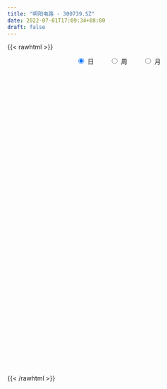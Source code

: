 ```yaml
---
title: "明阳电路 - 300739.SZ"
date: 2022-07-01T17:09:34+08:00
draft: false
---
```

{{< rawhtml >}}
    <div style="text-align: center">
        <label style="padding: 1rem;"><input style="margin-right: .5rem" type="radio" name="period" value="D" checked onclick="period_change(this)">日</label>
        <label style="padding: 1rem;"><input style="margin-right: .5rem" type="radio" name="period" value="W" onclick="period_change(this)">周</label>
        <label style="padding: 1rem;"><input style="margin-right: .5rem" type="radio" name="period" value="M" onclick="period_change(this)">月</label>
    </div>
    <div id="chart" style="height: 700px;"></div> 
    <script type="text/javascript">
        const D_v = [48637.59,40785.11,32108.99,35346.76,129227.48,97588.67,88456.8,58102.25,56203.51,42110.3,98457.84,53427.43,73741.01,62064.63,57264.42,66914.49,98902.5,106331.02,75782.83,79097.68,75998.75,100081.04,107199.87,112774.4,81468.34,57804.35,61619.31,47690.06,52037.0,60735.38,65943.31,38406.98,34413.27,54108.68,59634.17,50740.27,57572.25,45242.92,64758.75,89280.91,85322.25,43845.46,46432.13,39936.3,96442.29,57187.05,63805.75,46429.19,45952.34,33521.99,115540.14,105455.63,145652.25,99217.76,204341.84,162358.01,151926.71,106471.29,107884.67,109215.18,204151.53,196014.38,126526.8,167680.24,111957.39,88008.18,106054.69,96773.16,66364.43,129150.85,108172.26,63627.41,60012.78,114443.72,105182.22,78064.59,89567.61,102887.76,70012.11,97002.49,140891.48,122562.55,163768.55,119217.99,90881.04,87859.28,69601.21,53091.28,60572.81,55468.25,36990.32,42667.01,60055.86,44711.31,93348.53,59455.72,71551.17,84911.66,132594.02,95099.9,155743.01,83718.15,59712.27,49508.71,37724.51,41758.3,76534.24,48481.84,109075.6,68724.4,84874.93,73244.71,55161.1,50634.16,56356.85,37065.53,50451.21,40837.24,43173.52,29862.86,27810.36,21880.17,40903.39,26755.08,36964.43,30102.27,36506.04,32791.26,36287.85,25390.67,25070.28,46894.33,38290.88,30633.62,25064.23,33211.63,24989.24,22952.56,24978.15,27117.66,35581.02,38040.99,55323.06,29995.75,27306.98,25980.95,36970.85,38900.91,31540.24,33155.57,28098.24,23836.85,24860.56,24689.14,30970.46,19385.42,21096.27,24835.02,24041.65,21094.3,19887.11,29232.31,26888.12,17190.21,16169.8,13683.79,18141.82,23884.13,23728.75,31261.05,18006.0,23377.64,15281.72,19277.95,32789.12,27034.62,21643.26,22712.25,19855.64,32957.24,31140.97,22258.63,21254.75,16996.75,19092.9,18060.0,30718.57,22974.44,23820.75,18344.43,35470.98,18779.05,27409.99,34822.15,28759.75,20166.1,11245.41,20248.14,38374.61,28341.54,23802.39,28130.49,20572.19,21106.13,14071.47,51736.14,77204.11,43520.84,44505.95,48830.67,31794.31,29682.18,28922.87,25058.41,24577.65,62018.42,34621.93,22018.78,11867.6,14019.73,18563.17,15295.0,14900.74,15380.96,17771.5,65641.57,32036.0,21257.93,17771.33,20880.6,18188.32,23653.59,23589.56,41263.76,28918.57,20751.41,28566.84,25474.75,30753.33,80452.27,50092.92,44657.19,33762.21,36435.57,36465.77,39199.9,28283.65,41792.57,99954.02,59677.94,63977.15,135528.53,107683.76,63479.49,55781.64,44910.44,60463.32,54356.6,28837.38,32650.1,33619.81,32001.4,64560.57,49153.73,52780.61,42402.62,43701.89,40276.21,26257.45,25050.81,27009.75,31257.65,56301.19,40752.29,40710.77,111519.35,391221.39,434097.87,381226.69,477831.04,465002.45,298033.52,235466.88,248118.09,168013.8,155017.56,120801.38,215920.43,143848.62,180900.19,157727.17,119722.13,89635.56,82249.52,81579.56,79400.51,97441.73,91995.29,92068.0,75440.35,62804.99,97709.73,64423.28,106421.98,149527.29,90125.48,67616.11,63829.78,64564.53,59352.81,46828.66,39550.04,47827.0,47562.49,28734.62,75420.81,59228.33,39511.41,87376.82,73772.24,41300.84,93570.88,82256.8,53854.84,49868.97,42837.75,44209.83,31818.49,26636.24,30426.36,28881.67,38549.48,59972.68,64826.77,47455.4,48692.5,62399.79,134454.66,236210.8,159361.28,118673.25,135182.41,94492.95,104318.28,104455.09,153794.83,251222.13,305606.92,215936.81,118782.3,136242.69,100413.76,130650.16,117802.23,110713.2,141975.44,122317.41,76394.94,72313.84,64945.54,69610.26,66428.36,78558.79,46278.2,41815.9,46628.51,33121.55,60810.59,68672.12,58388.85,44343.46,55008.2,36834.43,37853.98,57335.33,122281.72,85808.36,72469.24,61417.16,43659.29,54933.36,50229.16,54545.25,81250.54,63624.63,58980.37,34129.73,35014.61,30174.82,30624.46,30236.5,38977.36,34834.66,27433.67,41477.7,22528.38,34171.31,49455.1,26392.61,29378.5,33950.25,18735.84,18257.45,24969.5,31473.58,25202.77,17212.92,19348.01,21066.76,19812.0,18232.0,27272.99,20741.48,43376.93,45553.96,21170.5,23223.97,16587.5,14474.0,21937.62,20503.25,22295.0,21948.53,27661.0,21336.25,18044.0,18022.0,25826.0,30660.37,32189.0,23159.25,18516.23,16524.0,38392.56,81724.36,46519.6,23014.73,14646.65,14419.5,12316.99,16102.7,14212.0,15646.0,16089.91,21217.6,20045.25,16915.12,11400.86,12169.0,13336.25,9021.5,24981.0,32749.05,40286.1,36783.03,34602.18,49938.65,45926.11,66837.87,51455.68,33991.0,24101.83,38472.0,57637.0,39737.08,29204.79,30094.71,28057.99,25880.05,34952.57,38737.07,36655.74,37249.04,19073.41,19046.78,20749.5,30530.49,32042.99,47114.74,35452.23,35198.31,32791.38,29533.65,20982.5,24560.17,34285.3,30200.75,41066.79,35031.71,24503.39,25478.93,26218.03,21979.75,61209.1,49824.34,37796.22,49649.27,58591.88,57999.9,40823.01]
const D_histogram = [0.0,0.007019943,-0.0144911551,-0.0278353926,0.0776594343,0.1402521582,0.1883082139,0.1994157083,0.197814958,0.1763948001,0.1822018372,0.1418133527,0.1565892064,0.1435445681,0.1300118314,0.0936118903,0.1211552096,0.1474899707,0.172626913,0.2099799767,0.1906500385,0.2544337482,0.2642796668,0.1568751503,-0.0066215392,-0.150102963,-0.1927653013,-0.2250817761,-0.2333903349,-0.2205782918,-0.289147293,-0.3215078675,-0.3057701666,-0.2402300069,-0.185929773,-0.1174847078,-0.0524286412,-0.0355454191,-0.0113694356,0.0435776732,-0.0000400083,-0.0342265118,-0.0887113855,-0.1273334406,-0.0694588215,-0.0375786685,0.0045028679,0.0271496516,-0.0146880836,-0.036004535,0.0237494089,0.0800760449,0.1655808042,0.1611295377,0.336287029,0.3875185922,0.4628060534,0.4549959745,0.3695854678,0.2997982968,0.3493540865,0.3497023021,0.3337091067,0.0931238801,-0.1737233914,-0.2926751683,-0.2871373108,-0.270216169,-0.2770638405,-0.1765653318,-0.1183111554,-0.1122933922,-0.1473722187,-0.0949920755,-0.0834974809,-0.0859160581,-0.0877980629,-0.0424580927,-0.0489342321,0.0236060509,0.1724482908,0.2269024243,0.3336959841,0.311220927,0.26881843,0.1281057177,0.0541120423,-0.0496127381,-0.0885643475,-0.1721038238,-0.2035137312,-0.2001394264,-0.2474359165,-0.2851579642,-0.2982971362,-0.2506253933,-0.1852734752,-0.121416195,-0.0347630783,0.0183187482,0.1164574282,0.109153345,0.0595064257,-0.0525038149,-0.1069896656,-0.1657162653,-0.2459808204,-0.2366975056,-0.1361347709,-0.0962785153,-0.0937890906,-0.1835602841,-0.2245642348,-0.322961583,-0.4176143926,-0.4606105023,-0.4181476638,-0.3789151088,-0.3250312981,-0.2614955241,-0.220171801,-0.1676311841,-0.1959479055,-0.2008994658,-0.2026140924,-0.1768593007,-0.1788684084,-0.2137208083,-0.1845198279,-0.1564867634,-0.1041333583,-0.047978019,0.0019823053,0.0014020054,-0.021894481,-0.064539657,-0.0588555133,-0.0581430319,-0.0074828609,0.0558905034,0.1084664894,0.0836248271,0.0043509828,-0.0417146624,-0.0842396141,-0.1093605677,-0.09647983,-0.0519394047,0.0044846073,0.0634744302,0.1074337291,0.1317647849,0.1556191547,0.1411935057,0.0764056714,0.0419861872,0.0455403969,0.0368677772,0.0151586319,0.0348833492,0.0341539589,-0.0170876993,-0.0576973981,-0.1046990985,-0.1083322798,-0.0792401319,-0.0341717189,0.0243692208,0.0978027736,0.1548003016,0.1758191396,0.2034171407,0.2013196402,0.2025968633,0.2469420658,0.2624253027,0.2756394108,0.2516487911,0.2420372833,0.2279888139,0.1622365533,0.0824706695,0.0534361778,0.0142033726,-0.0268445552,-0.0323556439,0.0032768377,0.0085769156,0.0092459059,0.0171669035,0.0323698433,0.0321209237,0.0042579708,0.0084012418,0.00556563,-0.0123572511,-0.0157944695,0.0041037143,0.0445955703,0.0817309627,0.0967606628,0.0969265245,0.0881845868,0.0498659772,0.0204314184,0.0523066655,0.1067796547,0.1346651125,0.1556044695,0.1707378153,0.1548843626,0.1334887457,0.0953968673,0.0747847483,0.0296626073,-0.0751110652,-0.1694899015,-0.2341507136,-0.2571162414,-0.2610925348,-0.2676794566,-0.2398475618,-0.1913549523,-0.1460584193,-0.0958722745,0.0072967402,0.0629446271,0.090851987,0.1016166319,0.0989261201,0.0909086282,0.0950816187,0.089229133,0.1186777802,0.1161077718,0.1131226572,0.1238159034,0.0924619441,0.082135216,0.1293762783,0.1620651393,0.148450264,0.1355445953,0.1304709894,0.0811353648,-0.0063050375,-0.0485747949,-0.0200007766,0.0559916728,0.090585263,0.1169944109,0.2132038403,0.2901974445,0.2745063712,0.2238935931,0.1567263567,0.1365919274,0.0464871776,-0.0049985775,-0.0148902711,-0.0377260875,-0.0412267104,-0.0151001671,-0.0017333721,0.0182553404,0.0042908485,-0.0500160679,-0.1189898597,-0.1479591014,-0.1563801884,-0.1326170981,-0.1170666237,-0.0587105965,-0.0651567367,-0.0868443085,0.1027826833,0.414682727,0.7406151479,0.7049335356,0.9119228849,0.8400788132,0.7216778049,0.5027147175,0.3759199823,0.1837728957,0.0477482329,-0.0633089415,-0.0876568662,-0.1787108814,-0.1979044332,-0.3371641193,-0.4459692186,-0.5174785962,-0.5740853693,-0.5500670543,-0.5304030527,-0.532435473,-0.5378122464,-0.5622846757,-0.5763779708,-0.5819133499,-0.5428158993,-0.4976156506,-0.4147258761,-0.2765132968,-0.1874599304,-0.1168670793,-0.0868062172,-0.0535337097,-0.0568846358,-0.0586343957,-0.0419244414,-0.0667551893,-0.090003785,-0.1057314386,-0.0467565816,-0.053072835,-0.0813530969,0.0014360356,0.0084610596,0.0365341373,0.1279371291,0.1671589709,0.1750666758,0.1906135111,0.1675793097,0.1231033355,0.095956949,0.0815149421,0.0443364237,0.0011367745,0.0055648043,0.0517254888,0.0940640851,0.0773282061,0.0651099711,0.0836570045,0.1611674797,0.2635464176,0.3155562736,0.3331882822,0.3492872254,0.2957766963,0.2837302371,0.2663868149,0.2849541553,0.3595065822,0.4395329383,0.4150469101,0.3579391749,0.2130013982,0.0890489344,0.0598493341,0.0174047853,-0.0094580904,0.0163565593,-0.0474556263,-0.1276148063,-0.178427314,-0.1816103064,-0.2283877469,-0.2235736304,-0.2652996231,-0.3123442084,-0.30338479,-0.2788848149,-0.2586947237,-0.2040223429,-0.1384344356,-0.104865486,-0.0616154736,-0.078880202,-0.1093770325,-0.0869690742,-0.0572667503,0.0202533831,0.0649226472,0.0954464873,0.0821014126,0.05070707,0.0337806799,0.0177983654,0.0121395056,-0.0525120283,-0.1199977229,-0.19948849,-0.2238080178,-0.2398420802,-0.2212160207,-0.218352126,-0.1943876336,-0.142056489,-0.1183993739,-0.0900723384,-0.1220010781,-0.1265656607,-0.1377018803,-0.1884355136,-0.1862323484,-0.2181871796,-0.1908834368,-0.1427500525,-0.0997133438,-0.0389255621,-0.0064856969,-0.0037103518,0.0071382339,0.0237383536,0.0494008795,0.0626930867,0.0788793078,0.1098910362,0.1202391836,0.1563862337,0.1426345484,0.1375700473,0.1308825013,0.1181245138,0.0981321963,0.0712390249,0.0361625353,-0.0042012837,-0.0502208212,-0.0832184838,-0.0876277013,-0.0698583156,-0.0836324552,-0.1315810261,-0.1241075355,-0.0909399498,-0.0483046454,-0.0114327248,0.0180054589,0.0667271496,0.0986639705,0.092016062,0.0785535329,0.0562410073,0.0517591324,0.0419775491,0.0433311887,0.0451126834,0.0208008974,0.0164611181,-0.042179161,-0.065313416,-0.0897204734,-0.0898288137,-0.0987474837,-0.0754814557,-0.0547882945,-0.0162459999,-0.016362885,0.016768724,-0.0076163845,-0.007405763,0.0490701285,0.0598820511,0.1192269702,0.1717853686,0.1952453697,0.2051740098,0.2203114089,0.2240161861,0.2211267818,0.2124753939,0.1899709255,0.1659121205,0.1481439086,0.1451231341,0.1435152369,0.1419119156,0.074978048,0.0329754641,0.004896953,-0.0225661077,-0.0194343756,0.0002009977,0.0253216968,0.0537822634,0.0718726608,0.0657585036,0.0491112742,0.0074775609,-0.0074466032,0.0053804087,0.0125804615,0.0101039435,0.0233671383,0.0253254908,0.028972278,0.0321437858,0.002869048,0.035834156,0.0677096366,0.0760170414,0.0989379888,0.1053406558,0.0880507207,0.0732089959]
const D_fast = [0.0,0.0087749288,-0.0163589581,-0.0366620438,0.0882476417,0.1859034051,0.2810365143,0.3419979358,0.389850925,0.4125294671,0.4638869635,0.4589518172,0.5128749725,0.5357164763,0.5546866974,0.5416897288,0.5995218505,0.6627291043,0.7310227749,0.8208708327,0.8492034042,0.976595551,1.0525113862,0.9843256573,0.819173583,0.6381664184,0.5473127548,0.4587258359,0.3920696934,0.3497371635,0.2088813392,0.0961437977,0.035438957,0.040921615,0.0487394056,0.0878132939,0.1397622002,0.1477590675,0.1690926921,0.2349342192,0.1913065356,0.1485634042,0.0719006841,0.0014452688,0.0419551826,0.0644406685,0.1076479219,0.1370821184,0.0915723623,0.0612547771,0.1269460733,0.2032917205,0.3301916809,0.3660227988,0.6252520473,0.7733632586,0.9643522331,1.0702911478,1.0772770081,1.0824394113,1.2193337226,1.3071075138,1.374541595,1.1572373385,0.8469592192,0.6548386502,0.5885921799,0.5379592795,0.4618456478,0.5182028236,0.5468792112,0.5248236264,0.4529017451,0.4815338695,0.4721540939,0.4482565022,0.4244249816,0.4591504286,0.4404407312,0.518882527,0.7108368395,0.8220165791,1.0122341349,1.0675643095,1.0923664201,0.9836801372,0.9232144724,0.8070865074,0.7459938111,0.6194283788,0.5371400387,0.4904794869,0.3813240176,0.2723124789,0.1845990228,0.1696144174,0.1886479668,0.2221511981,0.3001135453,0.3577750589,0.4850280959,0.5050123489,0.470242036,0.3451058418,0.2638725746,0.1637169086,0.0219571485,-0.0279339131,0.0385951288,0.0543817556,0.0334239076,-0.1022373569,-0.1993823663,-0.3785201102,-0.577576518,-0.7357252533,-0.7977993307,-0.8532955529,-0.8806695668,-0.8825076738,-0.8962269009,-0.88559408,-0.9628977778,-1.0180742046,-1.0704423543,-1.0889023877,-1.1356285975,-1.2239111996,-1.2408401761,-1.2519288024,-1.225608737,-1.1814479024,-1.1309920017,-1.1312218004,-1.159991907,-1.2187719973,-1.2278017318,-1.2416250084,-1.1928355527,-1.1154895625,-1.0357969541,-1.0397324096,-1.1179185083,-1.1744128191,-1.2379976743,-1.2904587698,-1.3016979896,-1.2701424155,-1.2125972516,-1.1377388212,-1.06692109,-1.009648838,-0.9468896795,-0.9260169521,-0.9717033685,-0.9956263059,-0.980686997,-0.9801426724,-0.9980621597,-0.9696166052,-0.9618075057,-1.0173210887,-1.072355137,-1.1455316121,-1.1762478633,-1.1669657484,-1.1304402651,-1.0658070203,-0.9679227741,-0.8722251706,-0.8072515478,-0.7287992615,-0.6805668519,-0.628640413,-0.5225596941,-0.4414701315,-0.3593461706,-0.3204245926,-0.2695267796,-0.2265780455,-0.2517711678,-0.3109193842,-0.3265948315,-0.3622767935,-0.4100358601,-0.4236358597,-0.3871841687,-0.3797398619,-0.3767593952,-0.3645466717,-0.341251271,-0.3334699597,-0.36026842,-0.3540248385,-0.3554690428,-0.3764812367,-0.3838670724,-0.36294296,-0.3113022114,-0.2537340784,-0.2145142125,-0.1901167198,-0.1768125107,-0.202664626,-0.2269913303,-0.1820394167,-0.1008715139,-0.0393197779,0.0205206964,0.0783384961,0.101206134,0.1131827035,0.0989400419,0.0970241101,0.0593176209,-0.0642338179,-0.2009851296,-0.3241836202,-0.4114282083,-0.4806776353,-0.5541844214,-0.586314417,-0.5856605456,-0.5768786174,-0.5506605412,-0.4456673414,-0.3742832978,-0.3236629412,-0.2874941382,-0.2654531201,-0.2507434549,-0.2228000597,-0.2063452621,-0.1472271699,-0.1207702353,-0.0954746856,-0.0538274636,-0.0620659368,-0.051858861,0.0277262709,0.1009314167,0.1244291074,0.1454095875,0.172953729,0.1439019456,0.0548852839,0.0004718279,0.024045652,0.1140360196,0.1712759256,0.2269336761,0.3764440656,0.525987031,0.5789225505,0.5842831706,0.5562975235,0.570311076,0.4918281206,0.4390927211,0.4254784597,0.3932111214,0.3794038209,0.4017553225,0.4146887745,0.439241322,0.4263495422,0.3595386089,0.2608173522,0.194858335,0.147342201,0.1379510168,0.1242348352,0.1679132134,0.145177889,0.1017792401,0.3171019027,0.7326726281,1.243758836,1.3843106076,1.8192806782,1.9574563097,2.0194747526,1.9261903446,1.893375605,1.7471717423,1.6230841377,1.496199728,1.4499375867,1.3142058511,1.2455361911,1.0219854751,0.8016880712,0.6008090445,0.4006809291,0.2871824805,0.174245719,0.0391044304,-0.1007254046,-0.2657690029,-0.4239567907,-0.5749705072,-0.6715770314,-0.7507806953,-0.7715723899,-0.7024881348,-0.660299751,-0.6189236697,-0.6105643619,-0.5906752819,-0.6082473669,-0.6246557257,-0.6184268817,-0.659946427,-0.7056959689,-0.7478564822,-0.7005707706,-0.7201552328,-0.7687737689,-0.6856256274,-0.6764853385,-0.6392787265,-0.5158914525,-0.4348798679,-0.383205494,-0.320005281,-0.301144655,-0.3148447953,-0.3180019445,-0.312065216,-0.3381596284,-0.381075084,-0.3752558531,-0.3161637964,-0.2503091788,-0.2477130063,-0.2436537485,-0.204192464,-0.0863901189,0.0818754234,0.2127743478,0.313703427,0.4171241765,0.4375578215,0.4964439215,0.5456972031,0.6355030823,0.7999321548,0.9898417455,1.0691174448,1.1014945033,1.0098070761,0.908116846,0.8938795791,0.8557862267,0.8265588283,0.8564626179,0.7807865258,0.6687236442,0.5733043079,0.524718739,0.4208443618,0.3697650706,0.2617141722,0.1365835347,0.0696967557,0.024475527,-0.0200080627,-0.0163412676,0.0146380308,0.0219906089,0.0498367529,0.012851974,-0.0449891146,-0.0443234249,-0.0289377885,0.0536456906,0.1145456164,0.1689310784,0.1761113569,0.1573937818,0.1489125616,0.1373798385,0.1347558551,0.0569763141,-0.0405088113,-0.1698717008,-0.2501432331,-0.3261378156,-0.3628157612,-0.414539898,-0.439172314,-0.4223552916,-0.42829802,-0.4224890691,-0.4849180783,-0.5211240761,-0.5666857658,-0.6645282775,-0.7088831994,-0.7953848255,-0.8158019419,-0.8033560708,-0.785247698,-0.7341913068,-0.7033728658,-0.7015251087,-0.6888919645,-0.6663572564,-0.6283445107,-0.5993790317,-0.5634729837,-0.5049884962,-0.464580553,-0.3893369445,-0.3674299926,-0.3381019819,-0.3120689025,-0.2952957617,-0.2907550301,-0.2998384452,-0.325874301,-0.3672884409,-0.4258631837,-0.4796654673,-0.5059816101,-0.5056768033,-0.5403590567,-0.6212028842,-0.6447562774,-0.6343236792,-0.6037645361,-0.5697507968,-0.5358112483,-0.4704077703,-0.4138049567,-0.3974488497,-0.3912729955,-0.3995252694,-0.3910673612,-0.3903545572,-0.3781681204,-0.3651084548,-0.3842200165,-0.3844445163,-0.4536295857,-0.4930921946,-0.5399293703,-0.5624949141,-0.596100455,-0.591704791,-0.5847087033,-0.5502279087,-0.5544355151,-0.517111725,-0.5434009297,-0.545041749,-0.4762983254,-0.45051589,-0.3613642283,-0.2658594878,-0.1935881443,-0.1323660017,-0.0621507504,-0.0024419267,0.0499503645,0.094417825,0.1194060881,0.1368253131,0.1560930784,0.1893530874,0.2236239994,0.257498657,0.2093093015,0.1755505836,0.1486963108,0.1155917231,0.1138648613,0.133550484,0.1650016074,0.2069077398,0.2429663024,0.2532917711,0.2489223602,0.2091580371,0.1923722223,0.2065443363,0.2168895044,0.2169389723,0.2360439517,0.2443336769,0.2552235336,0.2664309879,0.2378735121,0.2797971591,0.3286000488,0.355911714,0.4035671586,0.4363049895,0.4410277346,0.4444882588]
const D_slow = [0.0,0.0017549858,-0.001867803,-0.0088266512,0.0105882074,0.045651247,0.0927283004,0.1425822275,0.192035967,0.236134667,0.2816851263,0.3171384645,0.3562857661,0.3921719081,0.424674866,0.4480778386,0.478366641,0.5152391336,0.5583958619,0.610890856,0.6585533657,0.7221618027,0.7882317194,0.827450507,0.8257951222,0.7882693814,0.7400780561,0.6838076121,0.6254600283,0.5703154554,0.4980286321,0.4176516652,0.3412091236,0.2811516219,0.2346691786,0.2052980017,0.1921908414,0.1833044866,0.1804621277,0.191356546,0.1913465439,0.182789916,0.1606120696,0.1287787094,0.1114140041,0.1020193369,0.1031450539,0.1099324668,0.1062604459,0.0972593122,0.1031966644,0.1232156756,0.1646108767,0.2048932611,0.2889650183,0.3858446664,0.5015461797,0.6152951734,0.7076915403,0.7826411145,0.8699796361,0.9574052117,1.0408324883,1.0641134584,1.0206826105,0.9475138185,0.8757294908,0.8081754485,0.7389094884,0.6947681554,0.6651903666,0.6371170185,0.6002739638,0.576525945,0.5556515748,0.5341725602,0.5122230445,0.5016085213,0.4893749633,0.495276476,0.5383885487,0.5951141548,0.6785381508,0.7563433826,0.8235479901,0.8555744195,0.8691024301,0.8566992455,0.8345581587,0.7915322027,0.7406537699,0.6906189133,0.6287599342,0.5574704431,0.482896159,0.4202398107,0.3739214419,0.3435673932,0.3348766236,0.3394563106,0.3685706677,0.3958590039,0.4107356104,0.3976096566,0.3708622402,0.3294331739,0.2679379688,0.2087635924,0.1747298997,0.1506602709,0.1272129982,0.0813229272,0.0251818685,-0.0555585272,-0.1599621254,-0.275114751,-0.3796516669,-0.4743804441,-0.5556382687,-0.6210121497,-0.6760550999,-0.717962896,-0.7669498723,-0.8171747388,-0.8678282619,-0.912043087,-0.9567601891,-1.0101903912,-1.0563203482,-1.095442039,-1.1214753786,-1.1334698834,-1.1329743071,-1.1326238057,-1.138097426,-1.1542323402,-1.1689462185,-1.1834819765,-1.1853526918,-1.1713800659,-1.1442634436,-1.1233572368,-1.1222694911,-1.1326981567,-1.1537580602,-1.1810982021,-1.2052181596,-1.2182030108,-1.217081859,-1.2012132514,-1.1743548191,-1.1414136229,-1.1025088342,-1.0672104578,-1.0481090399,-1.0376124931,-1.0262273939,-1.0170104496,-1.0132207916,-1.0044999543,-0.9959614646,-1.0002333894,-1.0146577389,-1.0408325136,-1.0679155835,-1.0877256165,-1.0962685462,-1.090176241,-1.0657255476,-1.0270254722,-0.9830706873,-0.9322164022,-0.8818864921,-0.8312372763,-0.7695017599,-0.7038954342,-0.6349855815,-0.5720733837,-0.5115640629,-0.4545668594,-0.4140077211,-0.3933900537,-0.3800310093,-0.3764801661,-0.3831913049,-0.3912802159,-0.3904610064,-0.3883167775,-0.3860053011,-0.3817135752,-0.3736211144,-0.3655908834,-0.3645263907,-0.3624260803,-0.3610346728,-0.3641239856,-0.3680726029,-0.3670466744,-0.3558977818,-0.3354650411,-0.3112748754,-0.2870432443,-0.2649970975,-0.2525306032,-0.2474227486,-0.2343460823,-0.2076511686,-0.1739848905,-0.1350837731,-0.0923993193,-0.0536782286,-0.0203060422,0.0035431746,0.0222393617,0.0296550135,0.0108772472,-0.0314952281,-0.0900329065,-0.1543119669,-0.2195851006,-0.2865049647,-0.3464668552,-0.3943055933,-0.4308201981,-0.4547882667,-0.4529640816,-0.4372279249,-0.4145149281,-0.3891107702,-0.3643792401,-0.3416520831,-0.3178816784,-0.2955743952,-0.2659049501,-0.2368780072,-0.2085973428,-0.177643367,-0.154527881,-0.133994077,-0.1016500074,-0.0611337226,-0.0240211566,0.0098649922,0.0424827396,0.0627665808,0.0611903214,0.0490466227,0.0440464286,0.0580443468,0.0806906625,0.1099392652,0.1632402253,0.2357895864,0.3044161793,0.3603895775,0.3995711667,0.4337191486,0.445340943,0.4440912986,0.4403687308,0.4309372089,0.4206305313,0.4168554896,0.4164221465,0.4209859816,0.4220586938,0.4095546768,0.3798072119,0.3428174365,0.3037223894,0.2705681149,0.2413014589,0.2266238098,0.2103346257,0.1886235485,0.2143192194,0.3179899011,0.5031436881,0.679377072,0.9073577932,1.1173774965,1.2977969477,1.4234756271,1.5174556227,1.5633988466,1.5753359048,1.5595086695,1.5375944529,1.4929167326,1.4434406243,1.3591495944,1.2476572898,1.1182876407,0.9747662984,0.8372495348,0.7046487716,0.5715399034,0.4370868418,0.2965156729,0.1524211801,0.0069428427,-0.1287611321,-0.2531650448,-0.3568465138,-0.425974838,-0.4728398206,-0.5020565904,-0.5237581447,-0.5371415721,-0.5513627311,-0.56602133,-0.5765024404,-0.5931912377,-0.6156921839,-0.6421250436,-0.653814189,-0.6670823978,-0.687420672,-0.6870616631,-0.6849463982,-0.6758128638,-0.6438285816,-0.6020388388,-0.5582721699,-0.5106187921,-0.4687239647,-0.4379481308,-0.4139588935,-0.393580158,-0.3824960521,-0.3822118585,-0.3808206574,-0.3678892852,-0.3443732639,-0.3250412124,-0.3087637196,-0.2878494685,-0.2475575986,-0.1816709942,-0.1027819258,-0.0194848552,0.0678369511,0.1417811252,0.2127136845,0.2793103882,0.350548927,0.4404255726,0.5503088072,0.6540705347,0.7435553284,0.7968056779,0.8190679115,0.8340302451,0.8383814414,0.8360169188,0.8401060586,0.828242152,0.7963384505,0.751731622,0.7063290454,0.6492321086,0.593338701,0.5270137953,0.4489277432,0.3730815457,0.3033603419,0.238686661,0.1876810753,0.1530724664,0.1268560949,0.1114522265,0.091732176,0.0643879179,0.0426456493,0.0283289617,0.0333923075,0.0496229693,0.0734845911,0.0940099443,0.1066867118,0.1151318817,0.1195814731,0.1226163495,0.1094883424,0.0794889117,0.0296167892,-0.0263352153,-0.0862957353,-0.1415997405,-0.196187772,-0.2447846804,-0.2802988026,-0.3098986461,-0.3324167307,-0.3629170002,-0.3945584154,-0.4289838855,-0.4760927639,-0.522650851,-0.5771976459,-0.6249185051,-0.6606060182,-0.6855343542,-0.6952657447,-0.6968871689,-0.6978147569,-0.6960301984,-0.69009561,-0.6777453901,-0.6620721185,-0.6423522915,-0.6148795325,-0.5848197366,-0.5457231782,-0.510064541,-0.4756720292,-0.4429514039,-0.4134202754,-0.3888872264,-0.3710774701,-0.3620368363,-0.3630871572,-0.3756423625,-0.3964469835,-0.4183539088,-0.4358184877,-0.4567266015,-0.489621858,-0.5206487419,-0.5433837294,-0.5554598907,-0.5583180719,-0.5538167072,-0.5371349198,-0.5124689272,-0.4894649117,-0.4698265285,-0.4557662766,-0.4428264936,-0.4323321063,-0.4214993091,-0.4102211383,-0.4050209139,-0.4009056344,-0.4114504246,-0.4277787786,-0.450208897,-0.4726661004,-0.4973529713,-0.5162233352,-0.5299204089,-0.5339819088,-0.5380726301,-0.5338804491,-0.5357845452,-0.537635986,-0.5253684538,-0.5103979411,-0.4805911985,-0.4376448564,-0.388833514,-0.3375400115,-0.2824621593,-0.2264581128,-0.1711764173,-0.1180575689,-0.0705648375,-0.0290868074,0.0079491698,0.0442299533,0.0801087625,0.1155867414,0.1343312535,0.1425751195,0.1437993577,0.1381578308,0.1332992369,0.1333494863,0.1396799105,0.1531254764,0.1710936416,0.1875332675,0.199811086,0.2016804763,0.1998188255,0.2011639276,0.204309043,0.2068350289,0.2126768134,0.2190081861,0.2262512556,0.2342872021,0.2350044641,0.2439630031,0.2608904122,0.2798946726,0.3046291698,0.3309643337,0.3529770139,0.3712792629]
const D_data = [['2020-06-10', 19.15, 18.62, 18.44, 19.15],['2020-06-11', 18.6, 18.73, 18.59, 19.13],['2020-06-12', 18.27, 18.33, 18.23, 18.56],['2020-06-15', 18.22, 18.32, 18.1, 18.78],['2020-06-16', 18.4, 20.08, 18.4, 20.08],['2020-06-17', 19.9, 20.09, 19.71, 20.3],['2020-06-18', 20.05, 20.35, 19.86, 20.78],['2020-06-19', 20.36, 20.22, 20.12, 20.56],['2020-06-22', 20.31, 20.27, 19.93, 20.57],['2020-06-23', 20.17, 20.14, 19.92, 20.5],['2020-06-24', 20.22, 20.62, 20.13, 21.5],['2020-06-29', 20.4, 20.12, 19.95, 20.57],['2020-06-30', 20.2, 20.91, 20.18, 21.07],['2020-07-01', 20.86, 20.74, 20.33, 21.11],['2020-07-02', 20.79, 20.83, 20.45, 20.88],['2020-07-03', 20.87, 20.56, 20.25, 20.94],['2020-07-06', 20.75, 21.49, 20.6, 21.56],['2020-07-07', 21.55, 21.8, 21.41, 22.77],['2020-07-08', 21.75, 22.13, 21.7, 22.35],['2020-07-09', 22.2, 22.69, 22.16, 22.98],['2020-07-10', 22.6, 22.28, 22.2, 23.1],['2020-07-13', 22.85, 23.72, 22.51, 24.13],['2020-07-14', 23.5, 23.56, 22.88, 24.78],['2020-07-15', 23.85, 22.11, 21.91, 24.19],['2020-07-16', 22.3, 20.85, 20.65, 22.46],['2020-07-17', 20.96, 20.32, 20.13, 21.08],['2020-07-20', 20.56, 21.05, 20.08, 21.17],['2020-07-21', 21.06, 20.91, 20.68, 21.25],['2020-07-22', 20.94, 21.01, 20.78, 21.45],['2020-07-23', 20.81, 21.19, 20.26, 21.27],['2020-07-24', 21.05, 19.89, 19.89, 21.12],['2020-07-27', 19.98, 19.89, 19.71, 20.25],['2020-07-28', 19.93, 20.25, 19.93, 20.4],['2020-07-29', 20.25, 20.92, 20.01, 20.94],['2020-07-30', 20.91, 20.97, 20.9, 21.28],['2020-07-31', 21.06, 21.39, 20.91, 21.62],['2020-08-03', 21.5, 21.67, 21.38, 21.81],['2020-08-04', 21.53, 21.28, 21.11, 21.66],['2020-08-05', 21.87, 21.49, 21.34, 22.06],['2020-08-06', 21.42, 22.13, 21.27, 22.32],['2020-08-07', 21.94, 20.97, 20.54, 21.94],['2020-08-10', 21.29, 20.89, 20.59, 21.29],['2020-08-11', 20.75, 20.37, 20.2, 21.09],['2020-08-12', 20.39, 20.25, 19.73, 20.49],['2020-08-13', 20.35, 21.45, 20.25, 21.86],['2020-08-14', 21.18, 21.34, 20.9, 21.45],['2020-08-17', 21.55, 21.67, 21.18, 21.79],['2020-08-18', 21.66, 21.63, 21.41, 21.92],['2020-08-19', 21.7, 20.79, 20.67, 21.72],['2020-08-20', 20.57, 20.87, 20.53, 21.09],['2020-08-21', 21.0, 22.0, 21.0, 22.54],['2020-08-24', 22.3, 22.33, 21.72, 22.66],['2020-08-25', 22.15, 23.2, 21.85, 23.66],['2020-08-26', 22.9, 22.45, 22.17, 23.16],['2020-08-27', 22.34, 25.4, 21.81, 26.58],['2020-08-28', 24.9, 24.8, 24.26, 25.65],['2020-08-31', 24.97, 25.85, 24.46, 25.93],['2020-09-01', 25.41, 25.44, 24.8, 25.57],['2020-09-02', 25.5, 24.64, 24.48, 25.7],['2020-09-03', 24.52, 24.79, 23.8, 25.15],['2020-09-04', 24.4, 26.61, 24.11, 27.88],['2020-09-07', 26.78, 26.54, 26.02, 28.68],['2020-09-08', 26.23, 26.71, 25.8, 27.19],['2020-09-09', 26.28, 23.52, 23.2, 26.3],['2020-09-10', 23.68, 21.93, 21.5, 23.95],['2020-09-11', 21.95, 22.69, 21.78, 22.98],['2020-09-14', 22.85, 23.84, 22.47, 24.05],['2020-09-15', 23.75, 23.94, 23.35, 24.25],['2020-09-16', 23.65, 23.56, 23.31, 24.07],['2020-09-17', 23.49, 25.08, 23.33, 25.4],['2020-09-18', 24.9, 24.96, 24.4, 25.56],['2020-09-21', 24.96, 24.48, 24.37, 25.13],['2020-09-22', 24.21, 23.87, 23.7, 24.59],['2020-09-23', 23.99, 25.0, 23.99, 25.95],['2020-09-24', 24.75, 24.67, 24.43, 25.49],['2020-09-25', 24.92, 24.53, 24.22, 25.48],['2020-09-28', 24.32, 24.53, 23.06, 24.87],['2020-09-29', 24.68, 25.26, 24.6, 25.77],['2020-09-30', 25.42, 24.75, 24.62, 25.51],['2020-10-09', 25.2, 25.98, 24.93, 25.99],['2020-10-12', 26.29, 27.69, 25.85, 27.98],['2020-10-13', 26.9, 27.3, 26.3, 27.59],['2020-10-14', 26.99, 28.71, 26.87, 29.88],['2020-10-15', 28.14, 27.68, 27.63, 29.35],['2020-10-16', 27.45, 27.6, 26.66, 27.79],['2020-10-19', 27.69, 26.15, 26.1, 27.8],['2020-10-20', 26.18, 26.6, 25.6, 26.65],['2020-10-21', 26.47, 25.87, 25.68, 26.5],['2020-10-22', 25.87, 26.36, 25.67, 26.75],['2020-10-23', 26.05, 25.48, 25.43, 26.54],['2020-10-26', 25.45, 25.78, 25.05, 25.98],['2020-10-27', 25.58, 26.08, 25.33, 26.17],['2020-10-28', 25.85, 25.24, 24.65, 26.01],['2020-10-29', 24.83, 25.0, 24.35, 25.39],['2020-10-30', 25.4, 25.01, 24.75, 26.78],['2020-11-02', 25.3, 25.71, 24.76, 25.8],['2020-11-03', 25.81, 26.12, 25.6, 26.25],['2020-11-04', 26.15, 26.38, 24.85, 26.5],['2020-11-05', 26.42, 27.06, 25.87, 27.15],['2020-11-06', 27.18, 27.06, 26.48, 27.2],['2020-11-09', 27.2, 28.14, 26.87, 28.57],['2020-11-10', 27.72, 27.21, 26.81, 27.86],['2020-11-11', 27.11, 26.65, 26.0, 27.28],['2020-11-12', 26.65, 25.49, 25.36, 26.92],['2020-11-13', 25.5, 25.75, 25.12, 26.12],['2020-11-16', 25.61, 25.33, 25.11, 25.92],['2020-11-17', 25.4, 24.56, 23.46, 25.41],['2020-11-18', 24.35, 25.33, 24.2, 25.4],['2020-11-19', 25.4, 26.65, 25.08, 27.0],['2020-11-20', 26.83, 26.2, 25.85, 27.04],['2020-11-23', 26.46, 25.79, 25.4, 26.46],['2020-11-24', 25.79, 24.3, 24.29, 25.83],['2020-11-25', 24.29, 24.4, 23.51, 24.56],['2020-11-26', 24.06, 23.08, 23.0, 24.38],['2020-11-27', 23.08, 22.29, 22.15, 23.19],['2020-11-30', 22.3, 22.18, 21.85, 22.58],['2020-12-01', 23.05, 22.85, 22.61, 23.9],['2020-12-02', 22.44, 22.65, 22.26, 23.0],['2020-12-03', 22.51, 22.73, 22.22, 23.1],['2020-12-04', 22.46, 22.85, 22.46, 23.06],['2020-12-07', 22.91, 22.57, 22.49, 23.34],['2020-12-08', 22.42, 22.71, 22.4, 22.85],['2020-12-09', 22.51, 21.51, 21.5, 22.6],['2020-12-10', 21.4, 21.44, 21.06, 21.78],['2020-12-11', 21.94, 21.18, 20.9, 22.22],['2020-12-14', 21.0, 21.31, 20.71, 21.38],['2020-12-15', 20.92, 20.75, 20.4, 21.19],['2020-12-16', 20.66, 19.94, 19.82, 20.76],['2020-12-17', 19.94, 20.42, 19.48, 20.51],['2020-12-18', 20.68, 20.27, 20.12, 20.76],['2020-12-21', 20.2, 20.53, 20.11, 20.88],['2020-12-22', 21.79, 20.65, 20.46, 21.79],['2020-12-23', 20.49, 20.68, 19.98, 20.75],['2020-12-24', 20.43, 20.02, 19.75, 20.87],['2020-12-25', 19.99, 19.5, 19.5, 20.13],['2020-12-28', 19.3, 18.88, 18.5, 19.3],['2020-12-29', 19.0, 19.17, 18.92, 19.65],['2020-12-30', 19.32, 18.91, 18.9, 19.32],['2020-12-31', 19.18, 19.48, 19.06, 19.62],['2021-01-04', 19.4, 19.8, 19.31, 19.91],['2021-01-05', 19.6, 19.88, 19.52, 20.15],['2021-01-06', 19.89, 18.9, 18.74, 19.91],['2021-01-07', 18.82, 17.81, 17.36, 19.01],['2021-01-08', 17.86, 17.71, 17.15, 18.2],['2021-01-11', 17.66, 17.3, 17.25, 18.14],['2021-01-12', 17.25, 17.09, 16.93, 17.64],['2021-01-13', 17.04, 17.28, 16.56, 17.59],['2021-01-14', 17.16, 17.6, 16.9, 17.86],['2021-01-15', 17.51, 17.83, 17.42, 17.88],['2021-01-18', 17.73, 18.03, 17.7, 18.18],['2021-01-19', 18.02, 18.02, 17.9, 18.34],['2021-01-20', 17.86, 17.89, 17.6, 18.13],['2021-01-21', 17.77, 17.97, 17.77, 18.28],['2021-01-22', 18.04, 17.48, 17.27, 18.1],['2021-01-25', 17.46, 16.57, 16.45, 17.46],['2021-01-26', 16.57, 16.58, 16.53, 16.95],['2021-01-27', 16.6, 16.86, 16.3, 16.95],['2021-01-28', 16.82, 16.58, 16.54, 17.17],['2021-01-29', 16.74, 16.21, 16.08, 16.79],['2021-02-01', 16.4, 16.6, 16.17, 16.76],['2021-02-02', 16.51, 16.28, 16.21, 16.85],['2021-02-03', 16.35, 15.37, 15.35, 16.38],['2021-02-04', 15.31, 15.08, 14.62, 15.5],['2021-02-05', 15.01, 14.55, 14.55, 15.42],['2021-02-08', 14.6, 14.72, 14.31, 14.96],['2021-02-09', 14.78, 14.97, 14.6, 15.0],['2021-02-10', 14.97, 15.17, 14.8, 15.28],['2021-02-18', 15.26, 15.46, 15.0, 15.56],['2021-02-19', 15.33, 15.9, 15.22, 15.93],['2021-02-22', 15.92, 16.0, 15.88, 16.46],['2021-02-23', 15.81, 15.75, 15.58, 16.07],['2021-02-24', 15.76, 15.98, 15.72, 16.24],['2021-02-25', 16.02, 15.71, 15.58, 16.19],['2021-02-26', 15.58, 15.79, 15.4, 15.95],['2021-03-01', 15.92, 16.52, 15.92, 16.52],['2021-03-02', 16.69, 16.42, 16.27, 16.84],['2021-03-03', 16.37, 16.59, 16.37, 16.66],['2021-03-04', 16.51, 16.22, 16.17, 16.68],['2021-03-05', 16.11, 16.43, 16.11, 16.5],['2021-03-08', 16.61, 16.43, 16.43, 17.01],['2021-03-09', 16.45, 15.66, 15.65, 16.55],['2021-03-10', 15.86, 15.13, 15.02, 15.95],['2021-03-11', 15.22, 15.47, 14.91, 15.56],['2021-03-12', 15.42, 15.13, 15.05, 15.6],['2021-03-15', 15.0, 14.83, 14.66, 15.15],['2021-03-16', 14.85, 15.07, 14.82, 15.2],['2021-03-17', 15.08, 15.6, 14.96, 15.62],['2021-03-18', 15.6, 15.28, 15.2, 15.71],['2021-03-19', 15.15, 15.19, 15.02, 15.5],['2021-03-22', 15.04, 15.26, 15.03, 15.35],['2021-03-23', 15.24, 15.38, 15.2, 15.76],['2021-03-24', 15.26, 15.2, 15.1, 15.43],['2021-03-25', 15.32, 14.74, 14.72, 15.33],['2021-03-26', 14.75, 15.03, 14.45, 15.03],['2021-03-29', 15.06, 14.9, 14.85, 15.35],['2021-03-30', 14.91, 14.6, 14.54, 14.97],['2021-03-31', 14.51, 14.66, 14.45, 14.72],['2021-04-01', 14.67, 14.94, 14.55, 14.99],['2021-04-02', 14.93, 15.33, 14.87, 15.49],['2021-04-06', 15.44, 15.5, 15.24, 15.54],['2021-04-07', 15.45, 15.39, 15.3, 15.6],['2021-04-08', 15.39, 15.28, 15.24, 15.75],['2021-04-09', 15.34, 15.18, 15.08, 15.39],['2021-04-12', 15.2, 14.7, 14.69, 15.2],['2021-04-13', 14.67, 14.62, 14.58, 14.87],['2021-04-14', 14.6, 15.39, 14.47, 15.78],['2021-04-15', 15.35, 15.94, 15.2, 16.38],['2021-04-16', 15.83, 15.9, 15.69, 16.1],['2021-04-19', 15.8, 16.04, 15.77, 16.06],['2021-04-20', 16.08, 16.18, 15.84, 16.43],['2021-04-21', 16.0, 15.91, 15.7, 16.06],['2021-04-22', 15.81, 15.85, 15.74, 16.05],['2021-04-23', 15.82, 15.57, 15.5, 15.87],['2021-04-26', 15.57, 15.7, 15.39, 15.87],['2021-04-27', 15.64, 15.26, 15.08, 15.64],['2021-04-28', 15.0, 14.09, 13.81, 15.0],['2021-04-29', 13.94, 13.58, 13.58, 14.03],['2021-04-30', 13.57, 13.35, 13.13, 13.58],['2021-05-06', 13.35, 13.42, 13.26, 13.59],['2021-05-07', 13.44, 13.35, 13.33, 13.56],['2021-05-10', 13.42, 13.04, 12.99, 13.42],['2021-05-11', 13.06, 13.28, 12.9, 13.37],['2021-05-12', 13.33, 13.52, 13.1, 13.57],['2021-05-13', 13.47, 13.54, 13.4, 13.69],['2021-05-14', 13.46, 13.7, 13.46, 13.71],['2021-05-17', 13.79, 14.68, 13.78, 15.09],['2021-05-18', 14.2, 14.48, 14.08, 14.55],['2021-05-19', 14.51, 14.36, 14.23, 14.62],['2021-05-20', 14.33, 14.27, 14.25, 14.52],['2021-05-21', 14.3, 14.15, 13.98, 14.47],['2021-05-24', 13.99, 14.08, 13.67, 14.14],['2021-05-25', 14.03, 14.25, 13.93, 14.27],['2021-05-26', 14.3, 14.15, 14.1, 14.52],['2021-05-27', 14.2, 14.7, 14.1, 14.77],['2021-05-28', 14.59, 14.43, 14.38, 14.9],['2021-05-31', 14.53, 14.47, 14.3, 14.57],['2021-06-01', 14.54, 14.73, 14.1, 14.77],['2021-06-02', 14.65, 14.21, 14.17, 14.73],['2021-06-03', 14.21, 14.41, 14.21, 14.81],['2021-06-04', 14.34, 15.3, 14.32, 15.5],['2021-06-07', 15.34, 15.44, 15.09, 15.67],['2021-06-08', 15.37, 15.03, 14.93, 15.38],['2021-06-09', 15.01, 15.08, 14.9, 15.45],['2021-06-10', 14.99, 15.24, 14.78, 15.26],['2021-06-11', 15.17, 14.63, 14.61, 15.17],['2021-06-15', 14.4, 13.82, 13.75, 14.4],['2021-06-16', 13.87, 14.02, 13.87, 14.45],['2021-06-17', 13.94, 14.85, 13.88, 14.95],['2021-06-18', 14.79, 15.75, 14.61, 16.0],['2021-06-21', 15.68, 15.6, 15.38, 15.72],['2021-06-22', 15.54, 15.76, 15.28, 15.9],['2021-06-23', 15.76, 17.12, 15.65, 17.6],['2021-06-24', 16.81, 17.58, 16.71, 18.0],['2021-06-25', 17.28, 16.85, 16.68, 17.3],['2021-06-28', 16.64, 16.48, 16.36, 16.85],['2021-06-29', 16.65, 16.16, 16.01, 16.76],['2021-06-30', 16.25, 16.69, 16.16, 16.98],['2021-07-01', 16.5, 15.65, 15.64, 16.54],['2021-07-02', 15.6, 15.83, 15.55, 16.05],['2021-07-05', 15.85, 16.24, 15.85, 16.39],['2021-07-06', 16.19, 16.03, 15.81, 16.47],['2021-07-07', 15.93, 16.23, 15.75, 16.36],['2021-07-08', 16.1, 16.7, 16.1, 16.97],['2021-07-09', 16.51, 16.7, 16.2, 16.83],['2021-07-12', 16.6, 16.94, 16.57, 17.0],['2021-07-13', 16.81, 16.6, 16.41, 16.92],['2021-07-14', 16.68, 15.95, 15.78, 16.68],['2021-07-15', 15.88, 15.42, 15.18, 16.14],['2021-07-16', 15.42, 15.6, 15.42, 15.78],['2021-07-19', 15.58, 15.68, 15.36, 15.97],['2021-07-20', 15.63, 16.05, 15.46, 16.11],['2021-07-21', 16.0, 15.99, 15.84, 16.2],['2021-07-22', 15.88, 16.69, 15.81, 16.69],['2021-07-23', 16.69, 16.0, 15.99, 16.75],['2021-07-26', 15.85, 15.7, 15.14, 16.32],['2021-07-27', 15.88, 18.84, 15.85, 18.84],['2021-07-28', 20.38, 21.98, 20.15, 22.6],['2021-07-29', 20.98, 24.41, 20.66, 25.41],['2021-07-30', 23.0, 21.33, 21.1, 23.24],['2021-08-02', 20.97, 25.6, 20.68, 25.6],['2021-08-03', 26.99, 23.32, 22.79, 27.25],['2021-08-04', 22.6, 23.02, 22.11, 23.98],['2021-08-05', 22.4, 21.53, 21.3, 22.4],['2021-08-06', 21.88, 22.31, 20.51, 22.86],['2021-08-09', 21.58, 21.07, 20.8, 21.95],['2021-08-10', 21.08, 21.2, 20.7, 21.49],['2021-08-11', 20.85, 21.06, 20.62, 21.34],['2021-08-12', 20.82, 21.94, 20.79, 22.37],['2021-08-13', 21.65, 20.9, 20.7, 21.65],['2021-08-16', 20.46, 21.56, 20.38, 22.51],['2021-08-17', 21.29, 19.61, 19.5, 21.92],['2021-08-18', 19.55, 19.19, 18.83, 19.95],['2021-08-19', 19.26, 18.95, 18.5, 19.49],['2021-08-20', 18.8, 18.5, 18.2, 18.94],['2021-08-23', 18.45, 19.1, 18.45, 19.27],['2021-08-24', 19.29, 18.84, 18.8, 19.35],['2021-08-25', 18.47, 18.28, 18.16, 18.87],['2021-08-26', 18.23, 17.86, 17.65, 18.46],['2021-08-27', 17.87, 17.15, 16.97, 17.99],['2021-08-30', 17.35, 16.75, 16.58, 17.38],['2021-08-31', 17.01, 16.35, 16.1, 17.01],['2021-09-01', 16.39, 16.54, 15.9, 16.74],['2021-09-02', 16.43, 16.4, 16.17, 16.45],['2021-09-03', 16.29, 16.81, 16.29, 17.02],['2021-09-06', 16.88, 17.77, 16.58, 18.1],['2021-09-07', 17.55, 17.52, 17.32, 17.79],['2021-09-08', 17.39, 17.53, 17.27, 17.71],['2021-09-09', 17.44, 17.14, 16.93, 17.45],['2021-09-10', 17.2, 17.22, 16.85, 17.42],['2021-09-13', 17.33, 16.72, 16.61, 17.33],['2021-09-14', 16.84, 16.6, 16.52, 17.04],['2021-09-15', 16.6, 16.75, 16.37, 16.82],['2021-09-16', 16.82, 16.08, 16.08, 16.86],['2021-09-17', 16.05, 15.82, 15.52, 16.27],['2021-09-22', 15.55, 15.64, 15.5, 15.82],['2021-09-23', 15.6, 16.54, 15.51, 16.73],['2021-09-24', 16.16, 15.73, 15.66, 16.23],['2021-09-27', 16.0, 15.21, 15.21, 16.1],['2021-09-28', 15.21, 16.62, 15.17, 16.76],['2021-09-29', 16.0, 15.82, 15.73, 16.38],['2021-09-30', 15.87, 16.1, 15.87, 16.34],['2021-10-08', 16.17, 17.19, 16.1, 17.36],['2021-10-11', 17.48, 16.92, 16.83, 17.75],['2021-10-12', 16.89, 16.71, 16.36, 16.89],['2021-10-13', 16.38, 16.94, 16.38, 17.01],['2021-10-14', 17.0, 16.51, 16.41, 17.05],['2021-10-15', 16.51, 16.11, 15.96, 16.6],['2021-10-18', 16.1, 16.16, 15.7, 16.28],['2021-10-19', 16.06, 16.22, 16.0, 16.32],['2021-10-20', 16.22, 15.79, 15.74, 16.23],['2021-10-21', 15.78, 15.46, 15.41, 15.88],['2021-10-22', 15.49, 15.9, 15.45, 16.08],['2021-10-25', 15.8, 16.53, 15.53, 16.8],['2021-10-26', 16.46, 16.73, 16.29, 16.85],['2021-10-27', 16.55, 16.08, 16.0, 16.6],['2021-10-28', 16.19, 16.07, 16.03, 16.7],['2021-10-29', 16.26, 16.49, 15.52, 16.63],['2021-11-01', 16.6, 17.55, 16.52, 17.8],['2021-11-02', 17.55, 18.49, 17.39, 20.5],['2021-11-03', 18.2, 18.49, 17.98, 19.26],['2021-11-04', 18.23, 18.5, 18.1, 18.6],['2021-11-05', 18.39, 18.85, 18.26, 19.2],['2021-11-08', 18.5, 18.15, 17.82, 18.5],['2021-11-09', 18.02, 18.75, 18.02, 18.8],['2021-11-10', 18.55, 18.86, 18.42, 19.1],['2021-11-11', 18.95, 19.58, 18.75, 19.86],['2021-11-12', 19.45, 20.85, 18.97, 22.58],['2021-11-15', 20.4, 21.73, 20.2, 23.7],['2021-11-16', 21.3, 21.0, 20.3, 22.28],['2021-11-17', 20.58, 20.78, 20.3, 20.98],['2021-11-18', 20.49, 19.47, 19.43, 20.65],['2021-11-19', 19.7, 19.24, 19.09, 19.8],['2021-11-22', 19.39, 20.19, 19.38, 20.28],['2021-11-23', 20.0, 19.98, 19.71, 20.58],['2021-11-24', 19.95, 20.11, 19.59, 20.52],['2021-11-25', 20.07, 20.89, 19.9, 20.94],['2021-11-26', 20.7, 19.77, 19.72, 21.2],['2021-11-29', 19.0, 19.22, 18.65, 19.49],['2021-11-30', 19.3, 19.22, 18.99, 19.88],['2021-12-01', 19.15, 19.63, 19.1, 19.68],['2021-12-02', 19.85, 18.88, 18.88, 19.85],['2021-12-03', 19.08, 19.32, 18.93, 19.63],['2021-12-06', 19.35, 18.52, 18.25, 19.4],['2021-12-07', 18.79, 18.05, 17.92, 18.81],['2021-12-08', 18.53, 18.46, 18.3, 18.68],['2021-12-09', 18.25, 18.56, 18.25, 18.97],['2021-12-10', 18.52, 18.45, 18.42, 18.77],['2021-12-13', 18.4, 18.93, 18.39, 19.07],['2021-12-14', 18.99, 19.28, 18.81, 19.48],['2021-12-15', 19.25, 19.07, 18.87, 19.45],['2021-12-16', 19.07, 19.35, 18.98, 19.35],['2021-12-17', 19.23, 18.62, 18.62, 19.23],['2021-12-20', 18.6, 18.26, 18.24, 18.9],['2021-12-21', 18.24, 18.83, 18.24, 18.88],['2021-12-22', 18.88, 19.01, 18.66, 19.36],['2021-12-23', 18.95, 19.89, 18.95, 20.17],['2021-12-24', 19.98, 19.85, 19.45, 20.3],['2021-12-27', 19.85, 19.95, 19.66, 20.4],['2021-12-28', 19.8, 19.53, 19.38, 20.1],['2021-12-29', 19.4, 19.25, 19.14, 19.46],['2021-12-30', 19.23, 19.35, 19.18, 19.78],['2021-12-31', 19.36, 19.31, 19.03, 19.55],['2022-01-04', 19.5, 19.41, 19.01, 19.86],['2022-01-05', 19.36, 18.48, 18.32, 19.41],['2022-01-06', 18.3, 18.03, 17.77, 18.47],['2022-01-07', 18.08, 17.36, 17.3, 18.28],['2022-01-10', 17.36, 17.6, 17.23, 17.78],['2022-01-11', 17.6, 17.4, 17.33, 17.7],['2022-01-12', 17.46, 17.64, 17.45, 17.7],['2022-01-13', 17.63, 17.3, 17.25, 17.69],['2022-01-14', 17.41, 17.44, 17.01, 17.63],['2022-01-17', 17.34, 17.83, 17.25, 17.9],['2022-01-18', 17.84, 17.53, 17.45, 17.92],['2022-01-19', 17.49, 17.6, 17.28, 17.65],['2022-01-20', 17.58, 16.7, 16.66, 17.68],['2022-01-21', 16.73, 16.79, 16.58, 16.98],['2022-01-24', 16.79, 16.5, 16.4, 17.06],['2022-01-25', 16.67, 15.64, 15.64, 16.67],['2022-01-26', 15.68, 15.95, 15.68, 16.1],['2022-01-27', 15.98, 15.2, 15.19, 16.05],['2022-01-28', 15.39, 15.68, 15.34, 15.96],['2022-02-07', 16.0, 15.92, 15.72, 16.07],['2022-02-08', 16.0, 15.91, 15.62, 16.05],['2022-02-09', 15.79, 16.26, 15.79, 16.3],['2022-02-10', 16.0, 16.04, 15.85, 16.15],['2022-02-11', 15.96, 15.66, 15.64, 16.04],['2022-02-14', 15.6, 15.7, 15.4, 15.88],['2022-02-15', 15.69, 15.76, 15.58, 15.9],['2022-02-16', 15.86, 15.92, 15.77, 16.06],['2022-02-17', 15.84, 15.82, 15.79, 16.02],['2022-02-18', 15.65, 15.9, 15.58, 15.93],['2022-02-21', 15.81, 16.2, 15.81, 16.32],['2022-02-22', 16.0, 16.06, 15.86, 16.19],['2022-02-23', 16.06, 16.54, 16.01, 16.62],['2022-02-24', 16.54, 16.02, 15.74, 16.67],['2022-02-25', 16.19, 16.12, 16.08, 16.44],['2022-02-28', 16.09, 16.11, 15.71, 16.18],['2022-03-01', 16.0, 16.02, 15.86, 16.21],['2022-03-02', 15.97, 15.87, 15.76, 15.99],['2022-03-03', 15.95, 15.67, 15.65, 16.03],['2022-03-04', 15.66, 15.39, 15.31, 15.81],['2022-03-07', 15.3, 15.08, 15.04, 15.5],['2022-03-08', 15.09, 14.7, 14.6, 15.25],['2022-03-09', 14.75, 14.54, 13.82, 15.04],['2022-03-10', 14.84, 14.67, 14.67, 14.92],['2022-03-11', 14.55, 14.86, 14.32, 14.91],['2022-03-14', 14.72, 14.35, 14.35, 14.73],['2022-03-15', 14.18, 13.6, 13.6, 14.3],['2022-03-16', 13.89, 14.01, 13.36, 14.09],['2022-03-17', 14.17, 14.28, 14.11, 14.53],['2022-03-18', 14.2, 14.47, 14.16, 14.6],['2022-03-21', 14.42, 14.51, 14.38, 14.75],['2022-03-22', 14.47, 14.52, 14.36, 14.6],['2022-03-23', 14.55, 14.93, 14.45, 14.96],['2022-03-24', 15.65, 14.93, 14.87, 16.0],['2022-03-25', 14.94, 14.52, 14.46, 14.98],['2022-03-28', 14.41, 14.38, 14.1, 14.55],['2022-03-29', 14.45, 14.16, 14.14, 14.48],['2022-03-30', 14.29, 14.29, 14.12, 14.4],['2022-03-31', 14.23, 14.16, 14.13, 14.35],['2022-04-01', 14.1, 14.25, 13.89, 14.31],['2022-04-06', 14.19, 14.24, 14.01, 14.38],['2022-04-07', 14.2, 13.82, 13.82, 14.24],['2022-04-08', 13.87, 13.95, 13.46, 14.03],['2022-04-11', 13.83, 13.03, 13.03, 13.88],['2022-04-12', 13.06, 13.15, 12.8, 13.2],['2022-04-13', 13.07, 12.88, 12.75, 13.2],['2022-04-14', 12.86, 12.98, 12.84, 13.1],['2022-04-15', 12.88, 12.7, 12.55, 12.9],['2022-04-18', 12.64, 13.0, 12.42, 13.12],['2022-04-19', 13.0, 12.96, 12.86, 13.12],['2022-04-20', 12.97, 13.24, 12.97, 13.38],['2022-04-21', 13.3, 12.77, 12.7, 13.75],['2022-04-22', 12.56, 13.2, 12.02, 13.3],['2022-04-25', 12.99, 12.43, 12.36, 13.41],['2022-04-26', 12.45, 12.59, 12.03, 13.09],['2022-04-27', 12.4, 13.39, 12.21, 13.39],['2022-04-28', 13.4, 12.97, 12.6, 13.5],['2022-04-29', 13.36, 13.77, 13.2, 13.89],['2022-05-05', 13.77, 14.04, 13.66, 14.15],['2022-05-06', 13.8, 13.97, 13.69, 14.18],['2022-05-09', 13.73, 14.0, 13.73, 14.25],['2022-05-10', 13.81, 14.26, 13.76, 14.48],['2022-05-11', 14.26, 14.31, 14.21, 14.78],['2022-05-12', 14.32, 14.38, 14.16, 14.54],['2022-05-13', 14.31, 14.43, 14.3, 14.55],['2022-05-16', 14.43, 14.32, 14.25, 14.66],['2022-05-17', 14.21, 14.31, 14.16, 14.59],['2022-05-18', 14.32, 14.4, 14.16, 14.58],['2022-05-19', 14.14, 14.65, 14.0, 14.7],['2022-05-20', 14.8, 14.78, 14.51, 14.83],['2022-05-23', 14.76, 14.9, 14.66, 14.9],['2022-05-24', 14.63, 14.0, 13.96, 14.71],['2022-05-25', 14.0, 14.08, 13.96, 14.18],['2022-05-26', 14.13, 14.1, 13.72, 14.25],['2022-05-27', 14.1, 13.97, 13.88, 14.34],['2022-05-30', 13.98, 14.29, 13.97, 14.35],['2022-05-31', 14.27, 14.57, 14.21, 14.63],['2022-06-01', 14.58, 14.79, 14.46, 14.87],['2022-06-02', 14.76, 15.03, 14.7, 15.08],['2022-06-06', 15.0, 15.1, 15.0, 15.23],['2022-06-07', 15.1, 14.91, 14.83, 15.2],['2022-06-08', 14.92, 14.79, 14.48, 15.0],['2022-06-09', 14.68, 14.37, 14.24, 14.75],['2022-06-10', 14.27, 14.58, 14.22, 14.69],['2022-06-13', 14.61, 14.95, 14.46, 14.95],['2022-06-14', 14.85, 14.97, 14.54, 15.04],['2022-06-15', 15.02, 14.9, 14.83, 15.32],['2022-06-16', 14.87, 15.17, 14.87, 15.38],['2022-06-17', 15.08, 15.12, 14.91, 15.26],['2022-06-20', 15.27, 15.21, 15.06, 15.44],['2022-06-21', 15.22, 15.28, 15.05, 15.44],['2022-06-22', 15.36, 14.85, 14.83, 15.36],['2022-06-23', 14.86, 15.69, 14.77, 15.75],['2022-06-24', 15.56, 15.93, 15.5, 15.95],['2022-06-27', 16.03, 15.84, 15.66, 16.15],['2022-06-28', 15.94, 16.22, 15.68, 16.24],['2022-06-29', 16.15, 16.22, 16.05, 16.58],['2022-06-30', 16.27, 16.02, 15.98, 16.53],['2022-07-01', 16.03, 16.08, 16.02, 16.45]]
const W_v = [203.32,246800.29,268318.76,123851.68,410598.29,485591.54,427426.11,270204.69,284939.82,242423.9,468148.83,592996.22,750035.03,280042.96,356546.06,247475.07,715375.92,448606.19,342788.5,393448.44,217880.96,412576.61,692477.9900000001,468288.26,418117.47,323353.09,155878.88,225637.79,211623.83,155069.56,184183.21,141311.51,123816.3,134499.81,96176.47,150217.7,218170.03,200745.96,257956.21,205673.03,248933.08,161531.47,102132.64,93066.71,99160.13,153472.5,521677.3200000001,175733.94,315435.37,223262.27,296762.07,200089.52,260202.88,363122.69,308540.11,444690.5600000001,354398.0200000001,173123.23,146607.93,174050.03,291625.29,503531.93,239697.22,79842.09,252592.42,268668.81,349755.7000000001,618961.13,755644.3899999999,995228.35,505026.57,769595.02,811989.6299999999,358783.43,348509.59,333890.4,365495.23,572465.0,989197.7399999999,1025157.4199999999,568519.6799999999,788017.28,415181.47,345142.77,347681.9300000001,38115.6,172000.22,183163.25,156585.27,171784.03,132998.87,160648.1,127818.15,101673.28,180706.65,189796.74,209771.57,348289.13,311161.48,410459.33,269508.97,295352.36,266796.42,354938.4,628028.61,636862.87,323158.08,290755.53,222021.52,256752.75,201569.89,234903.22,225215.17,170845.46,157690.47,166814.79,210818.76,143060.64,125188.2,275946.65,196640.9,408721.96,196771.65,313411.98,436112.78,459327.9999999999,288025.06,237303.37,342177.08,283843.23,305249.41,717025.49,679649.38,690186.99,506515.39,421330.72,262467.48,97002.49,637321.6100000001,326592.83,277773.03,443612.47,386406.65,344574.38,320271.75,201390.36,154313.43,161078.09,165953.34,106131.58,186058.48,160699.93,134640.36,120328.82,114292.05,47995.41,47612.88,107204.36,124034.89,124608.34,114666.66,134826.6,118794.01,100846.61,207638.69,183735.98,168295.19,25887.33,81911.37,157587.43,135613.8,185998.6,201413.66,209230.14,430346.87,244349.38,211985.61,205418.78,180371.69,1358776.0700000001,1724451.9800000002,803601.7899999999,630234.5700000001,442485.09,406800.33,435663.1900000001,241121.0,163383.76,241961.31,93570.88,273028.19,156312.24,283347.14,783882.4,708283.2799999999,876982.48,623458.4400000001,349692.94,246402.95,287223.22,340113.82,282708.2100000001,258400.79,160180.12,165251.77,173347.77,118639.14,95671.69,158115.86,96726.34,111284.78,129856.62,201676.75,80500.57,45947.91,81747.83,120373.9,234087.84,85446.68,189152.7,157722.39,132774.47,145140.45,143066.01,165087.94,184710.15,244860.28]
const W_histogram = [0.0,0.3433390313,0.2678930983,0.2932369046,0.2387198194,0.770808838,0.66387295,0.3519542772,0.4555157397,0.4645805819,0.6362445295,0.9861654312,1.0781406149,1.0592357022,1.0549257771,0.7225425165,-0.2521607322,-1.287417055,-1.7673543644,-2.0525597283,-2.4213580992,-2.1788843477,-1.922229806,-1.6415094121,-1.3471068537,-1.3181437407,-1.3474914093,-1.1573358918,-1.0794376161,-0.9331244441,-0.7896784675,-0.7705357565,-0.699639529,-0.6092760801,-0.5349481808,-0.5314222637,-0.4097885833,-0.2891307461,-0.0439244335,0.0936465743,0.2916221666,0.2732700094,0.2555986465,0.2820938047,0.3150945147,0.4594910445,0.5846812818,0.6350549103,0.767187591,0.7357590184,0.7919606532,0.6315781486,0.6761793045,0.7560363026,0.7920929802,0.8876220573,0.8838465624,0.8370721672,0.7875035643,0.7529416102,0.7897843553,0.8504199774,0.7402476266,0.6655887205,0.5938876798,0.476667891,-0.2734824244,-0.5596987343,-0.7392380633,-0.7425385038,-0.7081770798,-0.5604142267,-0.4680194383,-0.4326121792,-0.4114575135,-0.3400568374,-0.2752305337,-0.1604981944,0.0226234651,0.201944877,0.3001006925,0.5068417537,0.6126575873,0.6208304367,0.4427910316,0.2897402198,0.2528883632,0.1223827563,0.0495055593,-0.0224725319,-0.0964444173,-0.1803319624,-0.2362697887,-0.283343769,-0.2190021299,-0.1425842749,-0.0622782536,0.0521348573,0.1901053771,0.3141154643,0.3417484199,0.3367408796,0.2501431311,0.2676235544,0.3730625508,0.2387988648,0.2339278358,0.1694809357,0.0496253362,-0.0030629444,-0.1742562823,-0.1710386521,-0.1418835873,-0.1946792654,-0.1367227484,-0.0593005299,-0.0106152746,-0.0545837185,-0.1114385653,-0.0455006162,-0.0431593699,0.0839459048,0.1873081381,0.2405872355,0.3727293098,0.311675536,0.2296615412,0.2614540411,0.2397858106,0.2356147484,0.2605993352,0.4385242266,0.6388030485,0.4754627592,0.4867232865,0.4334128946,0.382918966,0.400420408,0.4835988263,0.3638016685,0.2275332846,0.2483863876,0.1516335673,0.0982130601,-0.2037160631,-0.3598486815,-0.5579073678,-0.7220889293,-0.8458500369,-0.8879975141,-0.9864386942,-0.9921395494,-0.9671467327,-0.9807338095,-1.0404433572,-0.9780558487,-0.8331615969,-0.6958572067,-0.5210584705,-0.4545409134,-0.3715508484,-0.2957796574,-0.1984749008,-0.1210397828,-0.0043206046,0.0639037499,-0.0226049792,-0.059835742,-0.0417557718,0.0165210484,0.0860508507,0.1964452314,0.2279387416,0.3220418726,0.4484441075,0.4521490388,0.4983403042,0.4418831421,0.4187668667,0.7314264348,0.9588797588,0.9662942833,0.7700222021,0.5216257201,0.3168469774,0.1972829182,0.0214378982,-0.096912573,-0.1434454387,-0.096249432,-0.1310450349,-0.1595873018,-0.1312960031,0.0443909119,0.2801772104,0.3102519839,0.345676863,0.3192688759,0.2279584994,0.1666060102,0.1945137382,0.1635044706,0.0068371629,-0.0908431364,-0.1928108038,-0.3210370672,-0.3887069153,-0.397395276,-0.3690303339,-0.3787137223,-0.3981107501,-0.4127374267,-0.394586901,-0.3763660493,-0.3601130015,-0.4057513569,-0.3751839056,-0.293132171,-0.2060568005,-0.1033351095,-0.0029758701,0.0166199258,0.1038686671,0.1323458307,0.1853711323,0.2678113282,0.3216365044]
const W_fast = [0.0,0.4291737892,0.4207011307,0.5193541631,0.5245170328,1.2493082609,1.3083406104,1.0844105068,1.3018509043,1.427060892,1.7577859719,2.3542482314,2.7157585688,2.9616625817,3.2210841008,3.0693364694,2.0315930377,0.6744824511,-0.2472934494,-1.0456387453,-2.019776641,-2.3220239765,-2.5459268863,-2.6755838455,-2.7179580004,-3.0185308226,-3.3847513435,-3.4839297989,-3.6758909273,-3.7628588663,-3.8168325067,-3.9903237348,-4.0943373894,-4.1562929606,-4.2157021066,-4.3450317553,-4.3258452208,-4.2774700701,-4.0432448658,-3.8822622144,-3.6113810805,-3.5614157354,-3.5151874367,-3.4181688273,-3.3063944886,-3.0471251977,-2.7757646399,-2.5666272839,-2.2426977054,-2.0901865234,-1.8359947253,-1.8384826928,-1.6248367107,-1.3559706369,-1.1218907143,-0.8044561229,-0.5872699773,-0.4247763306,-0.2774690425,-0.123795594,0.1104932399,0.3837338564,0.4586234122,0.5503616863,0.6271325655,0.6290797494,-0.189441172,-0.6155821655,-0.9799310104,-1.1688660768,-1.3115489227,-1.3038896263,-1.3284996975,-1.4012454832,-1.4829551958,-1.4965687291,-1.5005500589,-1.4259422681,-1.2371647424,-1.0073571112,-0.8341761226,-0.500724623,-0.2417443925,-0.078363934,-0.1457055812,-0.226321338,-0.1999511038,-0.2998610216,-0.3603618288,-0.4379580529,-0.5360410427,-0.6650115784,-0.7800168519,-0.8979267744,-0.8883356679,-0.8475638816,-0.7828274236,-0.6553805985,-0.4698837343,-0.2673447811,-0.1542747205,-0.0750970409,-0.0991590066,-0.0147726947,0.1839319393,0.1093679695,0.1629788995,0.1409022333,0.0334529679,-0.0200010488,-0.2347584573,-0.2743004901,-0.2806163222,-0.3820818166,-0.3583059866,-0.2957089007,-0.2496774641,-0.3072918375,-0.3920063257,-0.3374435306,-0.3458921268,-0.1978003759,-0.047611108,0.0658147982,0.2911391999,0.3080043101,0.2834057007,0.3805617109,0.418839933,0.4735725579,0.5637069785,0.8512629265,1.2112425105,1.166767911,1.29970926,1.3547520917,1.3999879046,1.5175944486,1.7216725734,1.6928258328,1.6134407701,1.69639047,1.6375460415,1.6086787993,1.2558206603,1.0097258715,0.6721903433,0.3274865494,-0.0077370674,-0.2718839231,-0.6169347767,-0.8706705193,-1.0874643858,-1.3462349149,-1.666055302,-1.8481817557,-1.9115779031,-1.9482378145,-1.903703696,-1.9508213672,-1.9607190143,-1.9588927377,-1.9112067063,-1.864031534,-1.7483925069,-1.6641922149,-1.7563521889,-1.8085418871,-1.8009008599,-1.7384937775,-1.6474512626,-1.487945574,-1.3994673785,-1.2248537793,-0.9863405176,-0.8695983266,-0.6988219851,-0.6448083617,-0.5632329204,-0.0677167436,0.3994565201,0.6484446155,0.6446780848,0.5266880328,0.4011210344,0.3308777048,0.1603921593,0.0178135449,-0.0645806805,-0.0414470318,-0.1090038935,-0.1774429858,-0.1819756879,0.0048089551,0.3106395562,0.4182773257,0.5401214205,0.5935306525,0.5592099008,0.5395089142,0.6160450766,0.6259119267,0.4709539097,0.3505628263,0.200392458,-0.0080930722,-0.1729396492,-0.2809768288,-0.3448694702,-0.4492312892,-0.5681560045,-0.6859670378,-0.7664632373,-0.842333898,-0.9161091005,-1.0631852951,-1.1264138203,-1.1176451284,-1.082083958,-1.0051960444,-0.9055807726,-0.8818299952,-0.7686140871,-0.7070504658,-0.6076823811,-0.4582893531,-0.3240550509]
const W_slow = [0.0,0.0858347578,0.1528080324,0.2261172585,0.2857972134,0.4784994229,0.6444676604,0.7324562297,0.8463351646,0.9624803101,1.1215414424,1.3680828002,1.637617954,1.9024268795,2.1661583238,2.3467939529,2.2837537698,1.9618995061,1.520060915,1.0069209829,0.4015814581,-0.1431396288,-0.6236970803,-1.0340744333,-1.3708511467,-1.7003870819,-2.0372599342,-2.3265939072,-2.5964533112,-2.8297344222,-3.0271540391,-3.2197879782,-3.3946978605,-3.5470168805,-3.6807539257,-3.8136094916,-3.9160566375,-3.988339324,-3.9993204324,-3.9759087888,-3.9030032471,-3.8346857448,-3.7707860832,-3.700262632,-3.6214890033,-3.5066162422,-3.3604459217,-3.2016821942,-3.0098852964,-2.8259455418,-2.6279553785,-2.4700608414,-2.3010160152,-2.1120069396,-1.9139836945,-1.6920781802,-1.4711165396,-1.2618484978,-1.0649726067,-0.8767372042,-0.6792911154,-0.466686121,-0.2816242144,-0.1152270343,0.0332448857,0.1524118585,0.0840412524,-0.0558834312,-0.2406929471,-0.426327573,-0.6033718429,-0.7434753996,-0.8604802592,-0.968633304,-1.0714976824,-1.1565118917,-1.2253195252,-1.2654440738,-1.2597882075,-1.2093019882,-1.1342768151,-1.0075663767,-0.8544019798,-0.6991943707,-0.5884966128,-0.5160615578,-0.452839467,-0.4222437779,-0.4098673881,-0.4154855211,-0.4395966254,-0.484679616,-0.5437470632,-0.6145830054,-0.6693335379,-0.7049796067,-0.7205491701,-0.7075154557,-0.6599891115,-0.5814602454,-0.4960231404,-0.4118379205,-0.3493021377,-0.2823962491,-0.1891306114,-0.1294308952,-0.0709489363,-0.0285787024,-0.0161723683,-0.0169381044,-0.060502175,-0.103261838,-0.1387327348,-0.1874025512,-0.2215832383,-0.2364083708,-0.2390621894,-0.252708119,-0.2805677604,-0.2919429144,-0.3027327569,-0.2817462807,-0.2349192461,-0.1747724373,-0.0815901098,-0.0036712258,0.0537441595,0.1191076697,0.1790541224,0.2379578095,0.3031076433,0.4127386999,0.5724394621,0.6913051519,0.8129859735,0.9213391971,1.0170689386,1.1171740406,1.2380737472,1.3290241643,1.3859074855,1.4480040824,1.4859124742,1.5104657392,1.4595367234,1.369574553,1.2300977111,1.0495754788,0.8381129695,0.616113591,0.3695039175,0.1214690301,-0.1203176531,-0.3655011054,-0.6256119447,-0.8701259069,-1.0784163062,-1.2523806078,-1.3826452255,-1.4962804538,-1.5891681659,-1.6631130803,-1.7127318055,-1.7429917512,-1.7440719023,-1.7280959648,-1.7337472096,-1.7487061451,-1.7591450881,-1.755014826,-1.7335021133,-1.6843908054,-1.62740612,-1.5468956519,-1.434784625,-1.3217473653,-1.1971622893,-1.0866915038,-0.9819997871,-0.7991431784,-0.5594232387,-0.3178496679,-0.1253441173,0.0050623127,0.084274057,0.1335947866,0.1389542611,0.1147261179,0.0788647582,0.0548024002,0.0220411415,-0.017855684,-0.0506796848,-0.0395819568,0.0304623458,0.1080253418,0.1944445575,0.2742617765,0.3312514014,0.3729029039,0.4215313385,0.4624074561,0.4641167468,0.4414059627,0.3932032618,0.312943995,0.2157672662,0.1164184472,0.0241608637,-0.0705175669,-0.1700452544,-0.2732296111,-0.3718763363,-0.4659678487,-0.555996099,-0.6574339382,-0.7512299147,-0.8245129574,-0.8760271575,-0.9018609349,-0.9026049024,-0.898449921,-0.8724827542,-0.8393962965,-0.7930535134,-0.7261006814,-0.6456915553]
const W_data = [['2018-02-02', 29.44, 35.32, 29.44, 35.32],['2018-02-09', 38.85, 40.7, 38.35, 47.01],['2018-02-14', 41.83, 36.44, 36.0, 44.35],['2018-02-23', 36.62, 37.82, 36.04, 38.47],['2018-03-02', 39.4, 36.99, 36.88, 41.88],['2018-03-09', 37.12, 46.1, 37.07, 46.1],['2018-03-16', 48.52, 39.9, 38.45, 50.49],['2018-03-23', 40.06, 36.7, 36.69, 42.48],['2018-03-30', 35.36, 41.78, 35.1, 42.8],['2018-04-04', 42.0, 41.4, 41.18, 45.7],['2018-04-13', 40.32, 44.52, 39.31, 45.46],['2018-04-20', 43.2, 49.0, 41.44, 51.13],['2018-04-27', 47.0, 48.01, 43.16, 57.47],['2018-05-04', 48.3, 47.93, 45.54, 51.2],['2018-05-11', 47.89, 49.19, 47.81, 51.48],['2018-05-18', 47.91, 45.2, 44.13, 47.91],['2018-05-25', 45.62, 34.12, 32.1, 51.3],['2018-06-01', 33.97, 27.59, 26.61, 34.99],['2018-06-08', 28.07, 29.46, 27.26, 29.93],['2018-06-15', 29.07, 28.47, 28.11, 31.0],['2018-06-22', 26.58, 23.95, 23.19, 27.59],['2018-06-29', 24.3, 29.44, 23.41, 31.0],['2018-07-06', 29.0, 29.27, 28.1, 32.7],['2018-07-13', 29.16, 29.48, 28.14, 31.38],['2018-07-20', 29.25, 29.84, 28.3, 32.0],['2018-07-27', 29.58, 26.1, 26.01, 30.78],['2018-08-03', 26.19, 24.03, 23.44, 26.39],['2018-08-10', 23.81, 25.9, 23.65, 25.94],['2018-08-17', 25.0, 23.97, 23.83, 26.36],['2018-08-24', 23.93, 24.24, 23.5, 24.97],['2018-08-31', 24.04, 23.88, 23.76, 25.97],['2018-09-07', 24.02, 21.69, 21.49, 24.02],['2018-09-14', 21.8, 21.52, 21.22, 22.3],['2018-09-21', 21.33, 21.18, 20.15, 21.78],['2018-09-28', 21.05, 20.45, 19.81, 21.43],['2018-10-12', 19.91, 18.81, 17.81, 20.42],['2018-10-19', 19.55, 19.7, 18.31, 20.58],['2018-10-26', 19.8, 19.5, 18.52, 20.98],['2018-11-02', 19.0, 21.35, 18.9, 21.55],['2018-11-09', 21.3, 20.49, 19.95, 21.75],['2018-11-16', 20.42, 21.75, 20.41, 22.2],['2018-11-23', 21.6, 19.2, 19.03, 21.95],['2018-11-30', 19.17, 18.78, 18.02, 19.83],['2018-12-07', 19.34, 19.04, 18.85, 19.65],['2018-12-14', 18.85, 19.0, 18.78, 20.37],['2018-12-21', 19.05, 20.68, 18.89, 20.74],['2018-12-28', 20.49, 21.1, 19.98, 23.57],['2019-01-04', 20.97, 20.66, 19.84, 21.46],['2019-01-11', 20.8, 22.3, 20.51, 22.33],['2019-01-18', 22.5, 20.71, 20.05, 22.7],['2019-01-25', 20.71, 22.1, 20.41, 22.69],['2019-02-01', 22.1, 19.31, 18.31, 22.1],['2019-02-15', 19.42, 21.75, 19.35, 22.68],['2019-02-22', 21.89, 22.79, 21.33, 23.32],['2019-03-01', 23.22, 22.89, 22.51, 24.16],['2019-03-08', 23.03, 24.41, 22.88, 26.32],['2019-03-15', 25.2, 23.9, 23.59, 26.87],['2019-03-22', 23.94, 23.72, 23.23, 24.81],['2019-03-29', 23.47, 23.91, 22.61, 24.17],['2019-04-04', 24.0, 24.35, 24.0, 25.08],['2019-04-12', 24.53, 25.76, 22.22, 25.82],['2019-04-19', 26.5, 26.9, 24.62, 28.55],['2019-04-26', 26.85, 25.21, 24.71, 27.41],['2019-04-30', 25.38, 25.69, 24.31, 25.87],['2019-05-10', 24.3, 25.83, 22.51, 25.89],['2019-05-17', 25.25, 25.19, 25.04, 26.38],['2019-05-24', 25.09, 15.0, 15.0, 27.5],['2019-05-31', 15.05, 17.67, 14.78, 18.78],['2019-06-06', 17.74, 17.2, 16.4, 18.65],['2019-06-14', 17.19, 18.27, 17.19, 20.6],['2019-06-21', 18.17, 18.17, 17.41, 19.5],['2019-06-28', 18.15, 19.48, 17.35, 21.0],['2019-07-05', 19.74, 18.91, 18.13, 21.28],['2019-07-12', 18.71, 18.05, 17.55, 18.75],['2019-07-19', 17.44, 17.54, 16.92, 18.88],['2019-07-26', 17.51, 17.96, 16.25, 18.49],['2019-08-02', 18.07, 17.83, 17.52, 18.68],['2019-08-09', 17.78, 18.59, 17.02, 19.18],['2019-08-16', 18.51, 20.02, 18.5, 21.91],['2019-08-23', 20.9, 20.87, 20.6, 23.23],['2019-08-30', 20.5, 20.64, 20.36, 21.97],['2019-09-06', 20.55, 23.0, 20.45, 24.51],['2019-09-12', 23.09, 22.9, 22.54, 23.97],['2019-09-20', 22.96, 22.37, 21.35, 22.97],['2019-09-27', 22.19, 19.91, 19.6, 22.95],['2019-09-30', 19.86, 19.54, 19.51, 20.08],['2019-10-11', 19.65, 20.63, 19.48, 21.14],['2019-10-18', 20.57, 19.09, 18.91, 20.97],['2019-10-25', 19.1, 19.27, 18.4, 19.98],['2019-11-01', 19.34, 18.84, 18.69, 19.97],['2019-11-08', 18.9, 18.31, 18.21, 19.27],['2019-11-15', 18.1, 17.58, 16.98, 18.17],['2019-11-22', 17.43, 17.31, 17.25, 18.14],['2019-11-29', 17.36, 16.85, 16.16, 17.43],['2019-12-06', 16.7, 18.0, 16.7, 18.07],['2019-12-13', 18.08, 18.29, 17.66, 18.44],['2019-12-20', 18.29, 18.58, 18.2, 19.18],['2019-12-27', 18.44, 19.43, 17.87, 20.55],['2020-01-03', 19.2, 20.41, 18.55, 20.99],['2020-01-10', 20.15, 21.06, 20.11, 21.45],['2020-01-17', 21.5, 20.45, 20.38, 21.5],['2020-01-23', 20.45, 20.31, 19.85, 22.22],['2020-02-07', 18.28, 19.22, 16.45, 19.38],['2020-02-14', 19.1, 20.5, 18.81, 21.15],['2020-02-21', 20.27, 22.16, 20.26, 22.95],['2020-02-28', 21.8, 19.3, 19.2, 24.18],['2020-03-06', 19.79, 20.72, 19.6, 21.62],['2020-03-13', 20.58, 19.94, 18.7, 20.97],['2020-03-20', 20.06, 18.83, 17.94, 20.28],['2020-03-27', 18.1, 19.22, 17.86, 20.11],['2020-04-03', 18.98, 17.05, 16.71, 18.98],['2020-04-10', 17.44, 18.63, 17.33, 19.73],['2020-04-17', 18.78, 18.9, 18.02, 19.14],['2020-04-24', 18.89, 17.65, 17.36, 19.06],['2020-04-30', 17.66, 18.89, 16.6, 19.12],['2020-05-08', 18.66, 19.39, 18.66, 19.6],['2020-05-15', 19.5, 19.31, 19.07, 19.84],['2020-05-22', 19.55, 18.1, 17.83, 19.63],['2020-05-29', 18.12, 17.56, 17.51, 18.48],['2020-06-05', 17.66, 19.02, 17.58, 19.55],['2020-06-12', 19.23, 18.33, 18.23, 19.38],['2020-06-19', 18.22, 20.22, 18.1, 20.78],['2020-06-24', 20.31, 20.62, 19.92, 21.5],['2020-07-03', 20.4, 20.56, 19.95, 21.11],['2020-07-10', 20.75, 22.28, 20.6, 23.1],['2020-07-17', 22.85, 20.32, 20.13, 24.78],['2020-07-24', 20.56, 19.89, 19.89, 21.45],['2020-07-31', 19.98, 21.39, 19.71, 21.62],['2020-08-07', 21.5, 20.97, 20.54, 22.32],['2020-08-14', 21.29, 21.34, 19.73, 21.86],['2020-08-21', 21.55, 22.0, 20.53, 22.54],['2020-08-28', 22.3, 24.8, 21.72, 26.58],['2020-09-04', 24.97, 26.61, 23.8, 27.88],['2020-09-11', 26.78, 22.69, 21.5, 28.68],['2020-09-18', 22.85, 24.96, 22.47, 25.56],['2020-09-25', 24.96, 24.53, 23.7, 25.95],['2020-09-30', 24.32, 24.75, 23.06, 25.77],['2020-10-09', 25.2, 25.98, 24.93, 25.99],['2020-10-16', 26.29, 27.6, 25.85, 29.88],['2020-10-23', 27.69, 25.48, 25.43, 27.8],['2020-10-30', 25.45, 25.01, 24.35, 26.78],['2020-11-06', 25.3, 27.06, 24.76, 27.2],['2020-11-13', 27.2, 25.75, 25.12, 28.57],['2020-11-20', 25.61, 26.2, 23.46, 27.04],['2020-11-27', 26.46, 22.29, 22.15, 26.46],['2020-12-04', 22.3, 22.85, 21.85, 23.9],['2020-12-11', 22.91, 21.18, 20.9, 23.34],['2020-12-18', 21.0, 20.27, 19.48, 21.38],['2020-12-25', 20.2, 19.5, 19.5, 21.79],['2020-12-31', 19.3, 19.48, 18.5, 19.65],['2021-01-08', 19.4, 17.71, 17.15, 20.15],['2021-01-15', 17.66, 17.83, 16.56, 18.14],['2021-01-22', 17.73, 17.48, 17.27, 18.34],['2021-01-29', 17.46, 16.21, 16.08, 17.46],['2021-02-05', 16.4, 14.55, 14.55, 16.85],['2021-02-10', 14.6, 15.17, 14.31, 15.28],['2021-02-19', 15.26, 15.9, 15.0, 15.93],['2021-02-26', 15.92, 15.79, 15.4, 16.46],['2021-03-05', 15.92, 16.43, 15.92, 16.84],['2021-03-12', 16.61, 15.13, 14.91, 17.01],['2021-03-19', 15.0, 15.19, 14.66, 15.71],['2021-03-26', 15.04, 15.03, 14.45, 15.76],['2021-04-02', 15.06, 15.33, 14.45, 15.49],['2021-04-09', 15.44, 15.18, 15.08, 15.75],['2021-04-16', 15.2, 15.9, 14.47, 16.38],['2021-04-23', 15.8, 15.57, 15.5, 16.43],['2021-04-30', 15.57, 13.35, 13.13, 15.87],['2021-05-07', 13.35, 13.35, 13.26, 13.59],['2021-05-14', 13.42, 13.7, 12.9, 13.71],['2021-05-21', 13.79, 14.15, 13.78, 15.09],['2021-05-28', 13.99, 14.43, 13.67, 14.9],['2021-06-04', 14.53, 15.3, 14.1, 15.5],['2021-06-11', 15.34, 14.63, 14.61, 15.67],['2021-06-18', 14.4, 15.75, 13.75, 16.0],['2021-06-25', 15.68, 16.85, 15.28, 18.0],['2021-07-02', 16.64, 15.83, 15.55, 16.98],['2021-07-09', 15.85, 16.7, 15.75, 16.97],['2021-07-16', 16.6, 15.6, 15.18, 17.0],['2021-07-23', 15.58, 16.0, 15.36, 16.75],['2021-07-30', 15.85, 21.33, 15.14, 25.41],['2021-08-06', 20.97, 22.31, 20.51, 27.25],['2021-08-13', 21.58, 20.9, 20.62, 22.37],['2021-08-20', 20.46, 18.5, 18.2, 22.51],['2021-08-27', 18.45, 17.15, 16.97, 19.35],['2021-09-03', 17.35, 16.81, 15.9, 17.38],['2021-09-10', 16.88, 17.22, 16.58, 18.1],['2021-09-17', 17.33, 15.82, 15.52, 17.33],['2021-09-24', 15.55, 15.73, 15.5, 16.73],['2021-09-30', 16.0, 16.1, 15.17, 16.76],['2021-10-08', 16.17, 17.19, 16.1, 17.36],['2021-10-15', 17.48, 16.11, 15.96, 17.75],['2021-10-22', 16.1, 15.9, 15.41, 16.32],['2021-10-29', 15.8, 16.49, 15.52, 16.85],['2021-11-05', 16.6, 18.85, 16.52, 20.5],['2021-11-12', 18.5, 20.85, 17.82, 22.58],['2021-11-19', 20.4, 19.24, 19.09, 23.7],['2021-11-26', 19.39, 19.77, 19.38, 21.2],['2021-12-03', 19.0, 19.32, 18.65, 19.88],['2021-12-10', 19.35, 18.45, 17.92, 19.4],['2021-12-17', 18.4, 18.62, 18.39, 19.48],['2021-12-24', 18.6, 19.85, 18.24, 20.3],['2021-12-31', 19.85, 19.31, 19.03, 20.4],['2022-01-07', 19.5, 17.36, 17.3, 19.86],['2022-01-14', 17.36, 17.44, 17.01, 17.78],['2022-01-21', 17.34, 16.79, 16.58, 17.92],['2022-01-28', 16.79, 15.68, 15.19, 17.06],['2022-02-11', 16.0, 15.66, 15.62, 16.3],['2022-02-18', 15.6, 15.9, 15.4, 16.06],['2022-02-25', 15.81, 16.12, 15.74, 16.67],['2022-03-04', 16.09, 15.39, 15.31, 16.21],['2022-03-11', 15.3, 14.86, 13.82, 15.5],['2022-03-18', 14.72, 14.47, 13.36, 14.73],['2022-03-25', 14.42, 14.52, 14.36, 16.0],['2022-04-01', 14.41, 14.25, 13.89, 14.55],['2022-04-08', 14.19, 13.95, 13.46, 14.38],['2022-04-15', 13.83, 12.7, 12.55, 13.88],['2022-04-22', 12.64, 13.2, 12.02, 13.75],['2022-04-29', 12.99, 13.77, 12.03, 13.89],['2022-05-06', 13.77, 13.97, 13.66, 14.18],['2022-05-13', 13.73, 14.43, 13.73, 14.78],['2022-05-20', 14.43, 14.78, 14.0, 14.83],['2022-05-27', 14.76, 13.97, 13.72, 14.9],['2022-06-02', 13.98, 15.03, 13.97, 15.08],['2022-06-10', 15.0, 14.58, 14.22, 15.23],['2022-06-17', 14.61, 15.12, 14.46, 15.38],['2022-06-24', 15.27, 15.93, 14.77, 15.95],['2022-07-01', 16.03, 16.08, 15.66, 16.58]]
const M_v = [934182.5500000002,1583751.9499999997,2053603.9799999997,1969944.6800000002,1444796.03,1963651.1800000004,870978.9,495804.09,697672.99,847687.13,867376.66,1187806.3700000001,918529.8100000001,1155632.4100000001,1288746.5600000001,1489978.0599999998,3025494.3300000005,2104039.6400000001,3269968.4800000004,1934139.05,661756.6400000001,544914.53,1043600.3700000002,1171445.8600000001,1886626.3,1200252.2600000002,882659.83,645882.3900000001,1205249.6000000001,1607012.75,1800221.9200000002,2408223.2499999991,1338689.9600000004,1531930.78,751801.27,601727.5900000001,317104.7,558307.75,719139.2200000002,421751.34,1167393.2600000002,2039746.1299999999,3739018.7700000005,1350684.2500000002,806258.4500000001,3141315.3799999999,1357432.3599999999,757180.45,395650.66,580718.39,498260.18,627669.72,779468.34,40823.01]
const M_histogram = [0.0,0.2922849003,0.857079225,-0.038792563,-0.5835745216,-1.1521894997,-1.5450409368,-1.9242271938,-2.0453087542,-2.1129453546,-1.8777079922,-1.7638208557,-1.2869636801,-0.8420700159,-0.3735192575,-0.5392646752,-0.4653292705,-0.4277766779,-0.203423416,-0.0857972596,-0.0238054242,-0.0656117541,0.0896022278,0.2986989721,0.3856984754,0.3115961478,0.4007069346,0.3842299182,0.6002271939,0.7660871835,1.1440756732,1.2777736252,1.3352260515,1.1416376768,0.8065442872,0.3621100989,0.0534962104,-0.1992425654,-0.4147439841,-0.4395865998,-0.2724243436,0.1613795815,0.1252748778,0.0981052405,0.1185799101,0.3169068581,0.4471106148,0.289369814,0.2178601593,0.0517645832,-0.0654710377,-0.0698442586,0.0383924084,0.1227427698]
const M_fast = [0.0,0.3653561254,1.1444202563,0.2388503275,-0.4518252614,-1.3084876145,-2.0875992858,-2.9478423413,-3.5802510902,-4.1761240293,-4.410313665,-4.7373817423,-4.5822654868,-4.3478893266,-3.9727183825,-4.273279969,-4.3156768819,-4.3850684588,-4.2115710509,-4.1153942094,-4.05935373,-4.1175629985,-3.9399484597,-3.6561769724,-3.4727528502,-3.4689561408,-3.2796686204,-3.2000881572,-2.8340340831,-2.4766522976,-1.8126448896,-1.3595035313,-0.9682445922,-0.8764235476,-1.0098808654,-1.3637875291,-1.6590273649,-1.961576782,-2.2807641967,-2.4155034625,-2.3164472922,-1.8422984716,-1.8470844559,-1.8497277831,-1.7996081359,-1.5220544735,-1.280073063,-1.3654714103,-1.3825160252,-1.5356704554,-1.6692738358,-1.6911081214,-1.5732733523,-1.4582372984]
const M_slow = [0.0,0.0730712251,0.2873410313,0.2776428906,0.1317492602,-0.1562981148,-0.542558349,-1.0236151474,-1.534942336,-2.0631786747,-2.5326056727,-2.9735608866,-3.2953018067,-3.5058193106,-3.599199125,-3.7340152938,-3.8503476114,-3.9572917809,-4.0081476349,-4.0295969498,-4.0355483059,-4.0519512444,-4.0295506874,-3.9548759444,-3.8584513256,-3.7805522886,-3.680375555,-3.5843180754,-3.434261277,-3.2427394811,-2.9567205628,-2.6372771565,-2.3034706436,-2.0180612244,-1.8164251526,-1.7258976279,-1.7125235753,-1.7623342166,-1.8660202127,-1.9759168626,-2.0440229485,-2.0036780532,-1.9723593337,-1.9478330236,-1.918188046,-1.8389613315,-1.7271836778,-1.6548412243,-1.6003761845,-1.5874350387,-1.6038027981,-1.6212638628,-1.6116657607,-1.5809800682]
const M_data = [['2018-02-28', 29.44, 37.2, 29.44, 47.01],['2018-03-30', 37.01, 41.78, 35.1, 50.49],['2018-04-27', 42.0, 48.01, 39.31, 57.47],['2018-05-31', 48.3, 29.17, 28.13, 51.48],['2018-06-29', 28.77, 29.44, 23.19, 31.0],['2018-07-31', 29.0, 25.42, 24.8, 32.7],['2018-08-31', 25.6, 23.88, 23.44, 26.36],['2018-09-28', 24.02, 20.45, 19.81, 24.02],['2018-10-31', 19.91, 20.55, 17.81, 20.98],['2018-11-30', 20.47, 18.78, 18.02, 22.2],['2018-12-28', 19.34, 21.1, 18.78, 23.57],['2019-01-31', 20.97, 18.67, 18.31, 22.7],['2019-02-28', 18.84, 23.15, 18.77, 24.16],['2019-03-29', 23.23, 23.91, 22.51, 26.87],['2019-04-30', 24.0, 25.69, 22.22, 28.55],['2019-05-31', 24.3, 17.67, 14.78, 27.5],['2019-06-28', 17.74, 19.48, 16.4, 21.0],['2019-07-31', 19.74, 18.41, 16.25, 21.28],['2019-08-30', 18.3, 20.64, 17.02, 23.23],['2019-09-30', 20.55, 19.54, 19.51, 24.51],['2019-10-31', 19.65, 18.71, 18.4, 21.14],['2019-11-29', 18.94, 16.85, 16.16, 19.27],['2019-12-31', 16.7, 19.06, 16.7, 20.55],['2020-01-23', 19.1, 20.31, 19.0, 22.22],['2020-02-28', 18.28, 19.3, 16.45, 24.18],['2020-03-31', 19.79, 17.05, 16.88, 21.62],['2020-04-30', 16.85, 18.89, 16.6, 19.73],['2020-05-29', 18.66, 17.56, 17.51, 19.84],['2020-06-30', 17.66, 20.91, 17.58, 21.5],['2020-07-31', 20.86, 21.39, 19.71, 24.78],['2020-08-31', 21.5, 25.85, 19.73, 26.58],['2020-09-30', 25.41, 24.75, 21.5, 28.68],['2020-10-30', 25.2, 25.01, 24.35, 29.88],['2020-11-30', 25.3, 22.18, 21.85, 28.57],['2020-12-31', 23.05, 19.48, 18.5, 23.9],['2021-01-29', 19.4, 16.21, 16.08, 20.15],['2021-02-26', 16.4, 15.79, 14.31, 16.85],['2021-03-31', 15.92, 14.66, 14.45, 17.01],['2021-04-30', 14.67, 13.35, 13.13, 16.43],['2021-05-31', 13.35, 14.47, 12.9, 15.09],['2021-06-30', 14.54, 16.69, 13.75, 18.0],['2021-07-30', 16.5, 21.33, 15.14, 25.41],['2021-08-31', 20.97, 16.35, 16.1, 27.25],['2021-09-30', 16.39, 16.1, 15.17, 18.1],['2021-10-29', 16.17, 16.49, 15.41, 17.75],['2021-11-30', 16.6, 19.22, 16.52, 23.7],['2021-12-31', 19.15, 19.31, 17.92, 20.4],['2022-01-28', 19.5, 15.68, 15.19, 19.86],['2022-02-28', 16.0, 16.11, 15.4, 16.67],['2022-03-31', 16.0, 14.16, 13.36, 16.21],['2022-04-29', 14.1, 13.77, 12.02, 14.38],['2022-05-31', 13.77, 14.57, 13.66, 14.9],['2022-06-30', 14.58, 16.02, 14.22, 16.58],['2022-07-29', 16.03, 16.08, 16.02, 16.45]]
        const D_a = [null,null,null,18.1,null,null,null,null,null,null,21.5,null,null,null,null,20.25,null,null,null,null,null,null,24.78,null,null,null,null,null,null,null,null,19.71,null,null,null,null,null,null,null,22.32,null,null,null,19.73,null,null,null,null,null,null,null,null,null,null,null,null,null,null,null,null,null,28.68,null,null,null,null,null,null,23.31,null,null,null,null,null,null,null,null,null,null,null,null,null,29.88,null,null,null,null,null,null,null,null,null,null,24.35,null,null,null,null,null,null,28.57,null,null,null,null,null,null,null,null,null,null,null,null,null,null,21.85,null,null,null,null,23.34,null,null,null,null,null,null,null,null,null,null,null,null,null,null,18.5,null,null,null,null,20.15,null,null,null,null,null,16.56,null,null,null,18.34,null,null,null,null,null,null,null,null,null,null,null,null,null,14.31,null,null,null,null,16.46,null,null,null,15.4,null,null,null,null,null,17.01,null,null,null,null,14.66,null,null,null,null,null,15.76,null,null,null,null,null,14.45,null,null,null,null,null,null,null,null,null,null,null,null,16.43,null,null,null,null,null,null,null,null,null,null,null,12.9,null,null,null,15.09,null,null,null,null,null,null,null,null,null,null,14.1,null,null,null,15.67,null,null,null,null,13.75,null,null,null,null,null,null,18.0,null,null,null,null,null,15.55,null,null,null,null,null,17.0,null,null,null,null,null,null,null,null,null,15.14,null,null,null,null,null,27.25,null,null,null,null,null,null,null,null,null,null,null,null,null,null,null,null,null,null,null,null,null,null,null,null,null,null,null,null,null,null,null,null,null,null,null,null,null,15.17,null,null,null,17.75,null,null,null,null,null,null,null,15.41,null,null,null,null,null,null,null,null,null,null,null,null,null,null,null,null,23.7,null,null,null,null,null,null,null,null,null,null,null,null,null,null,null,17.92,null,null,null,null,null,null,null,null,null,null,null,null,null,20.4,null,null,null,null,null,null,null,null,null,null,null,null,null,null,null,null,null,null,null,null,null,15.19,null,null,null,null,null,null,null,null,null,null,null,null,null,null,16.67,null,null,null,null,null,null,null,null,null,null,null,null,null,13.36,null,null,null,null,null,16.0,null,null,null,null,null,null,null,null,null,null,null,null,null,null,null,null,null,null,12.02,null,null,null,null,null,null,null,null,null,14.78,null,null,null,null,null,null,null,null,null,null,13.72,null,null,null,null,null,15.23,null,null,null,14.22,null,null,null,null,null,null,null,null,null,null,null,null,16.58,null,null]
const W_a = [null,null,null,null,null,null,50.49,null,null,null,null,null,null,null,null,null,null,null,null,null,23.19,null,null,null,null,null,null,null,26.36,null,null,null,null,null,null,17.81,null,null,null,null,null,null,null,null,null,null,23.57,null,null,null,null,18.31,null,null,null,null,null,null,null,null,null,28.55,null,null,null,null,null,14.78,null,null,null,null,null,null,null,null,null,null,null,null,null,24.51,null,null,null,null,null,null,null,null,null,null,null,16.16,null,null,null,null,null,null,null,null,null,null,null,24.18,null,null,null,null,null,null,null,null,16.6,null,null,null,null,null,null,null,null,null,null,24.78,null,null,null,19.73,null,null,null,null,null,null,null,null,29.88,null,null,null,null,null,null,null,null,null,null,null,null,null,null,null,null,14.31,null,null,null,null,null,null,null,null,null,16.43,null,null,null,null,13.67,null,null,null,null,null,null,null,null,null,27.25,null,null,null,null,null,null,null,15.17,null,null,null,null,null,null,23.7,null,null,null,null,null,null,null,null,null,null,null,null,null,null,null,null,null,null,null,null,12.02,null,null,null,null,null,null,null,null,null,null]
const M_a = [null,null,57.47,null,null,null,null,null,17.81,null,null,null,null,null,28.55,null,null,null,null,null,null,16.16,null,null,null,null,null,null,null,null,null,null,29.88,null,null,null,null,null,null,12.9,null,null,null,null,null,23.7,null,null,null,null,12.02,null,null,null]
        const D_b = [[{ coord: ['2020-06-15', 21.5] }, { coord: ['2020-08-12', 20.25] }],[{ coord: ['2020-09-07', 28.68] }, { coord: ['2020-11-09', 24.35] }],[{ coord: ['2021-02-08', 16.46] }, { coord: ['2021-04-20', 15.4] }],[{ coord: ['2021-05-11', 15.09] }, { coord: ['2021-06-15', 14.1] }],[{ coord: ['2021-06-24', 17.0] }, { coord: ['2021-10-21', 15.55] }],[{ coord: ['2021-11-15', 20.4] }, { coord: ['2022-01-27', 17.92] }],[{ coord: ['2022-01-27', 16.0] }, { coord: ['2022-03-24', 15.19] }],[{ coord: ['2022-04-22', 14.78] }, { coord: ['2022-06-10', 13.72] }]]
const W_b = [[{ coord: ['2018-03-16', 26.36] }, { coord: ['2020-10-16', 23.19] }],[{ coord: ['2021-02-10', 16.43] }, { coord: ['2021-11-19', 14.31] }]]
const M_b = [[{ coord: ['2018-04-27', 28.55] }, { coord: ['2021-11-30', 17.81] }]]
    </script>
{{< /rawhtml >}}